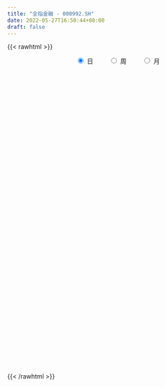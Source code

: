 ```yaml
---
title: "全指金融 - 000992.SH"
date: 2022-05-27T16:50:44+08:00
draft: false
---
```

{{< rawhtml >}}
    <div style="text-align: center">
        <label style="padding: 1rem;"><input style="margin-right: .5rem" type="radio" name="period" value="D" checked onclick="period_change(this)">日</label>
        <label style="padding: 1rem;"><input style="margin-right: .5rem" type="radio" name="period" value="W" onclick="period_change(this)">周</label>
        <label style="padding: 1rem;"><input style="margin-right: .5rem" type="radio" name="period" value="M" onclick="period_change(this)">月</label>
    </div>
    <div id="chart" style="height: 700px;"></div> 
    <script type="text/javascript">
        const D_v = [56122667.0,56066726.0,67577091.0,54821613.0,59813388.0,106749299.0,104940212.0,79565578.0,93501529.0,76673289.0,73198035.0,72217263.0,68321047.0,80487655.0,64499003.0,66175551.0,56168662.0,62015270.0,75255567.0,59720550.0,53201418.0,50820964.0,54890692.0,52330616.0,49372163.0,51143091.0,49441966.0,75839133.0,58956167.0,50914522.0,46835049.0,65552239.0,58849103.0,45634684.0,49790053.0,43391714.0,57717369.0,48267816.0,70132745.0,52613525.0,57289692.0,59705239.0,53876402.0,50860052.0,40056411.0,51063717.0,58727580.0,75254325.0,83822526.0,75535933.0,64506283.0,56645403.0,53051042.0,74996818.0,64228036.0,47094418.0,51283791.0,43566151.0,69921681.0,63662436.0,75775196.0,46508662.0,42257506.0,58260875.0,80252784.0,115699912.0,101337972.0,83028637.0,72407917.0,82574972.0,66292946.0,67098747.0,58079329.0,76035039.0,87160876.0,133043955.0,106395241.0,130061237.0,112408712.0,115803587.0,111047788.0,90078366.0,125610183.0,91039388.0,97627445.0,77361840.0,86459876.0,68474899.0,70880739.0,77016552.0,63442179.0,72488547.0,66073729.0,66587107.0,54054885.0,59562809.0,60554164.0,65522543.0,44518051.0,38526588.0,48635953.0,46128463.0,46593363.0,42230815.0,61444761.0,57476659.0,60307934.0,50083695.0,52705064.0,47141213.0,61381572.0,65434182.0,69286750.0,43167333.0,39626146.0,42126541.0,42775999.0,41108612.0,50232105.0,83611351.0,58705853.0,46565398.0,44468685.0,36150533.0,38673299.0,56889916.0,54216195.0,53918847.0,46226259.0,37963661.0,38850564.0,43845926.0,43504317.0,46841834.0,52415078.0,49667720.0,86848380.0,79031138.0,66661221.0,105481540.0,88508132.0,87422792.0,64087719.0,57797117.0,53062307.0,64928554.0,65510128.0,92327200.0,81911532.0,61534066.0,52907914.0,48267664.0,54139193.0,46328755.0,57480273.0,53823219.0,66443469.0,87898773.0,71170571.0,87666079.0,73788915.0,80334560.0,64655396.0,71580489.0,80276745.0,54299522.0,70755261.0,64345178.0,101758167.0,65686551.0,57044189.0,64002406.0,53372884.0,60235367.0,61306709.0,67046141.0,83728901.0,71550920.0,59314990.0,78884867.0,80346052.0,56924565.0,44584602.0,47614081.0,53597256.0,53414644.0,52927540.0,55025135.0,76105467.0,55313114.0,54345467.0,56589417.0,46868317.0,56858609.0,54833329.0,62206607.0,67425068.0,88919873.0,58715575.0,71475050.0,62230054.0,98410218.0,102725708.0,97027270.0,92167378.0,77053348.0,89917047.0,86997988.0,74390143.0,77454883.0,87962732.0,74829835.0,115461458.0,127802924.0,128115423.0,135436371.0,117273252.0,112802250.0,100036408.0,110514849.0,92845878.0,88619780.0,95620660.0,92802740.0,77229663.0,78586103.0,83906311.0,79409074.0,107549326.0,100730870.0,101428247.0,90026109.0,113491208.0,97695626.0,75508457.0,57437436.0,79237148.0,89906862.0,65272981.0,74260689.0,77051391.0,66626806.0,61781418.0,66469145.0,81717243.0,66574401.0,76088355.0,51058252.0,67194293.0,58495037.0]
const D_histogram = [0.0,-4.1495840456,-2.849047511,-7.3846411946,-7.5100726311,7.0958427441,18.0229079241,22.8091411707,26.4735298873,25.3825943507,18.8419894201,11.5890882857,4.3514764546,2.0993154588,-1.233044814,-3.0991091782,-6.6973354469,-9.7575933602,-15.8297267765,-26.1574867865,-30.859497614,-33.6426590472,-35.4846353966,-37.6695843058,-34.1126192426,-29.273179957,-23.2352930642,-11.2956247778,-8.8680715058,-11.1693690206,-9.1155457479,-5.1403261743,-12.2275935323,-15.913726676,-13.4411017617,-11.8270505348,-16.2226036194,-19.5694594074,-19.0869925764,-17.6969820972,-21.1920659897,-13.9637008947,-9.1579815542,-6.28880454,-6.9018278827,-6.4104759168,-0.9265865366,2.4312632306,-7.7568250113,-23.4912008839,-30.3485927164,-31.5368955099,-34.1347469178,-25.6232406951,-17.8807511199,-12.8608600338,-8.9424855734,-4.1789008544,9.3621317812,23.7205936925,34.946993685,38.5788609796,39.8095250819,41.0468761873,37.7422488866,49.5326472663,47.156125651,41.7404155976,37.0147734535,35.4507907303,28.632036845,17.5770719807,11.2033540695,0.3426204773,-0.9988804314,9.3513902595,19.8538158762,25.1971335716,29.9190356114,37.8985529496,40.5439737758,38.2566228786,40.1245755116,39.776147483,26.3403316829,13.6979221381,-0.8548942042,-8.7811391486,-17.5980901734,-19.9584044081,-24.0720689582,-29.4713216181,-25.040437292,-21.9360838628,-21.2555828364,-13.4075316139,-3.7671479529,-0.9317873248,0.2236169702,-2.3040964724,-2.8944621593,-5.8949440723,-4.6812756357,-5.6763414493,0.7694053555,5.9375550965,8.9323464518,7.4172900495,0.6340765505,-6.700199211,-13.1047627912,-14.1124439212,-22.1034527237,-25.0787506539,-26.470048828,-27.3412425242,-25.0401070374,-21.672796927,-18.0718132304,-2.5765010453,5.5261297841,10.5879263988,10.4460127968,8.7302810534,3.978526883,7.123567816,6.9601587072,7.6201025085,8.2886271424,6.8783621132,2.6006540666,-2.3931351167,-5.9207983199,-3.960510534,-0.2428100678,4.5615552107,10.3179744307,16.6605233769,21.6284501591,29.2767638104,30.0054868319,27.829147883,21.1179289479,16.1613049083,14.7238071233,10.213814209,4.7057874763,5.243512373,1.7204202054,-1.1716492682,-5.2298769458,-7.929523182,-7.3072701976,-10.6478814019,-9.9157726354,-8.0870601926,-5.7817522284,-1.3539393356,-2.6842951079,1.5972394786,5.4298079426,9.0747019534,10.105289551,8.0331401276,-2.5116966671,-7.7928882975,-5.9400912874,-2.8233110611,5.7314897929,8.4731318164,8.6080201608,-0.7804786489,-4.1225289482,-10.8249908119,-18.9120561319,-14.3266760777,-5.6855799829,-0.5211464957,5.5090952176,12.1640357516,3.9840336249,-4.4004995932,-6.8406172821,-9.1878009661,-5.5929651012,-4.0396455528,-6.8202712832,-8.9320539107,-17.1783493414,-22.3087169694,-25.1027050689,-22.0493441047,-20.2461724637,-15.5581899718,-15.9217475901,-21.9768688722,-32.4879212065,-44.3615538587,-47.6131459014,-43.5042015783,-45.2056832774,-59.0842676403,-49.9792857914,-36.5141320644,-16.7819732939,-7.2462537063,5.3627511871,13.9964471241,18.8669206868,20.1047725616,22.682057075,22.2613609039,31.2820139359,37.7516132861,47.1059128967,55.3629018921,51.8315411031,51.938495451,41.0821591258,35.2539468833,28.0334790451,25.4486346655,24.9424164675,13.4399297841,3.9302586686,-8.4552951633,-17.1100654367,-17.7316868547,-31.398111658,-43.5452198774,-47.8856902176,-45.7501529799,-35.5387719121,-28.8716806207,-31.2427402297,-31.7638588391,-26.9882103561,-22.2849802306,-19.3207002156,-11.3926882816,-6.7753437172,-0.3584639003,3.2140244011,5.6741823958,12.3488164003,14.9933081924,11.3596741089,10.4879793851,11.7558901841,13.2349309666]
const D_fast = [0.0,-5.186980057,-4.5987054001,-10.9804593823,-12.9834089766,3.3964670846,18.8292592456,29.3177777848,39.6005489733,44.8552620244,43.0251544488,38.6695253859,32.5197826683,30.7924505373,27.151829061,24.5109874022,19.2384272718,13.7387710184,3.709205908,-13.1579257986,-25.5748110296,-36.7686372246,-47.4817724232,-59.0841174088,-64.0553071563,-66.5341628599,-66.3050992332,-57.1893371413,-56.9788017457,-62.0724415156,-62.2975046799,-59.6073666498,-69.751532391,-77.4160972037,-78.3037477298,-79.6464591365,-88.097663126,-96.3368837659,-100.626165079,-103.660400124,-112.453500514,-108.7160606427,-106.1998366907,-104.9028608115,-107.2413411249,-108.3526081382,-103.1003653921,-99.1346998173,-111.2619943121,-132.8691704056,-147.3137104172,-156.3862370882,-167.5177752255,-165.4120791766,-162.1397773813,-160.3351013038,-158.6523482367,-154.9334887313,-139.0519231503,-118.763312816,-98.8001644023,-85.5235818627,-74.34053649,-62.8414663377,-56.7105314168,-32.5369712205,-23.1244614231,-18.105067577,-13.5770163577,-6.2783013984,-5.9390460724,-12.5997429415,-16.1726223354,-26.9477008082,-28.5389218248,-15.850803569,-0.3849239833,11.2576771051,23.4593380477,40.9134936234,53.6949078934,60.971712716,72.8708092269,82.466418069,75.6156851896,66.3977561793,51.631216286,41.5096865544,28.2932129862,20.9432976496,10.8116158598,-1.9554672046,-3.7846922014,-6.164359738,-10.7977544206,-6.3015861016,2.3970105711,4.999424368,6.2107329055,3.1069953449,1.7930141182,-2.6812038129,-2.6378542853,-5.0520054612,1.5860926826,8.2386311977,13.466509166,13.805775276,7.1810809146,-1.8282446497,-11.5089989276,-16.044791038,-29.5616630214,-38.806648615,-46.8154589962,-54.5219633234,-58.480854596,-60.5317437173,-61.4487133283,-46.5975264045,-37.1133631291,-29.4045849147,-26.9349953175,-26.4681567975,-30.2252792471,-25.2993463601,-23.7227157921,-21.1577463638,-18.4170649442,-18.1077394452,-21.7352839751,-27.3273569375,-32.3352197208,-31.3650595684,-27.7080616191,-21.7633075379,-13.4273947103,-2.9197149199,7.4553244022,22.4228290061,30.6529237355,35.4338717573,34.0021350592,33.0858372467,35.3292912426,33.3727518805,29.0411720169,30.8897750068,27.7967878906,24.6118060999,19.2461091858,14.5640821542,13.3595175892,7.3569360344,5.610101642,5.4170490367,6.2769189438,10.3662470027,8.3648174534,13.0456619096,18.2356823593,24.1492518584,27.7061618437,27.6422974522,16.4695364907,9.240122786,9.6078969742,12.0188494353,22.0065227375,26.8664477151,29.1533410997,19.5697226278,15.1970400914,5.7883305248,-7.0267488283,-6.0230377934,1.1966633056,6.2308101688,13.6383256866,23.3342751584,16.150281438,6.6656233216,2.5153513122,-2.1287826133,0.0678119763,0.6112201365,-3.8744734147,-8.21926952,-20.7601522859,-31.4676991563,-40.537363523,-42.996338585,-46.25471006,-45.4562750611,-49.8002695769,-61.349608077,-79.9826407129,-102.9466618299,-118.1015403479,-124.8686464193,-137.8715489377,-166.5212002107,-169.9110398096,-165.5744190987,-150.0377536517,-142.3135974907,-128.3639048005,-116.2310970825,-106.6438933481,-100.3798483329,-92.1320495508,-86.9874054959,-70.1462489799,-54.2387463081,-33.1079684734,-11.010254005,-1.5837295182,11.5078486924,10.9220521487,13.907326627,13.6952285501,17.4725428369,23.2019287558,15.0594245183,6.53231807,-7.9670595527,-20.8993461853,-25.953889317,-47.4698420347,-70.5032552235,-86.8151481181,-96.1171491254,-94.7904610356,-95.3412898994,-105.5230345658,-113.985117885,-115.956521991,-116.8245369232,-118.6904319621,-113.6105920985,-110.6870834634,-104.3598196216,-99.9838252199,-96.1051216263,-86.3432835216,-79.9504646815,-80.7441802378,-78.9938801153,-74.7869967702,-69.9992232461]
const D_slow = [0.0,-1.0373960114,-1.7496578891,-3.5958181878,-5.4733363455,-3.6993756595,0.8063513215,6.5086366142,13.127019086,19.4726676737,24.1831650287,27.0804371001,28.1683062138,28.6931350785,28.384873875,27.6100965804,25.9357627187,23.4963643787,19.5389326845,12.9995609879,5.2846865844,-3.1259781774,-11.9971370266,-21.414533103,-29.9426879137,-37.2609829029,-43.069806169,-45.8937123634,-48.1107302399,-50.903072495,-53.181958932,-54.4670404756,-57.5239388586,-61.5023705277,-64.8626459681,-67.8194086018,-71.8750595066,-76.7674243585,-81.5391725026,-85.9634180269,-91.2614345243,-94.752359748,-97.0418551365,-98.6140562715,-100.3395132422,-101.9421322214,-102.1737788555,-101.5659630479,-103.5051693007,-109.3779695217,-116.9651177008,-124.8493415783,-133.3830283077,-139.7888384815,-144.2590262615,-147.4742412699,-149.7098626633,-150.7545878769,-148.4140549316,-142.4839065084,-133.7471580872,-124.1024428423,-114.1500615718,-103.888342525,-94.4527803034,-82.0696184868,-70.280587074,-59.8454831746,-50.5917898113,-41.7290921287,-34.5710829174,-30.1768149222,-27.3759764049,-27.2903212855,-27.5400413934,-25.2021938285,-20.2387398595,-13.9394564666,-6.4596975637,3.0149406737,13.1509341177,22.7150898373,32.7462337152,42.690270586,49.2753535067,52.6998340412,52.4861104902,50.290825703,45.8913031597,40.9017020576,34.8836848181,27.5158544135,21.2557450905,15.7717241248,10.4578284158,7.1059455123,6.164158524,5.9312116928,5.9871159354,5.4110918173,4.6874762775,3.2137402594,2.0434213505,0.6243359881,0.816687327,2.3010761011,4.5341627141,6.3884852265,6.5470043641,4.8719545613,1.5957638635,-1.9323471168,-7.4582102977,-13.7278979612,-20.3454101682,-27.1807207992,-33.4407475586,-38.8589467903,-43.3769000979,-44.0210253592,-42.6394929132,-39.9925113135,-37.3810081143,-35.1984378509,-34.2038061302,-32.4229141762,-30.6828744994,-28.7778488722,-26.7056920866,-24.9861015583,-24.3359380417,-24.9342218208,-26.4144214008,-27.4045490343,-27.4652515513,-26.3248627486,-23.745369141,-19.5802382967,-14.173125757,-6.8539348044,0.6474369036,7.6047238744,12.8842061113,16.9245323384,20.6054841192,23.1589376715,24.3353845406,25.6462626338,26.0763676852,25.7834553681,24.4759861317,22.4936053362,20.6667877868,18.0048174363,15.5258742774,13.5041092293,12.0586711722,11.7201863383,11.0491125613,11.448422431,12.8058744166,15.074549905,17.6008722927,19.6091573246,18.9812331579,17.0330110835,15.5479882616,14.8421604964,16.2750329446,18.3933158987,20.5453209389,20.3502012767,19.3195690396,16.6133213366,11.8853073037,8.3036382842,6.8822432885,6.7519566646,8.129230469,11.1702394069,12.1662478131,11.0661229148,9.3559685943,7.0590183527,5.6607770775,4.6508656893,2.9457978685,0.7127843908,-3.5818029446,-9.1589821869,-15.4346584541,-20.9469944803,-26.0085375962,-29.8980850892,-33.8785219867,-39.3727392048,-47.4947195064,-58.5851079711,-70.4883944465,-81.364444841,-92.6658656604,-107.4369325704,-119.9317540183,-129.0602870344,-133.2557803578,-135.0673437844,-133.7266559876,-130.2275442066,-125.5108140349,-120.4846208945,-114.8141066258,-109.2487663998,-101.4282629158,-91.9903595943,-80.2138813701,-66.3731558971,-53.4152706213,-40.4306467586,-30.1601069771,-21.3466202563,-14.338250495,-7.9760918286,-1.7404877117,1.6194947343,2.6020594014,0.4882356106,-3.7892807486,-8.2222024623,-16.0717303768,-26.9580353461,-38.9294579005,-50.3669961455,-59.2516891235,-66.4696092787,-74.2802943361,-82.2212590459,-88.9683116349,-94.5395566926,-99.3697317465,-102.2179038169,-103.9117397462,-104.0013557213,-103.197849621,-101.779304022,-98.692099922,-94.9437728739,-92.1038543467,-89.4818595004,-86.5428869544,-83.2341542127]
const D_data = [['2021-05-18', 6141.6853, 6154.566, 6129.2249, 6180.8056],['2021-05-19', 6143.9047, 6089.5435, 6075.2717, 6143.9047],['2021-05-20', 6084.6649, 6147.1205, 6058.8297, 6171.2867],['2021-05-21', 6155.6955, 6060.686, 6058.7658, 6159.6109],['2021-05-24', 6071.046, 6096.6869, 6071.046, 6124.1903],['2021-05-25', 6100.1622, 6319.8374, 6094.3682, 6330.6747],['2021-05-26', 6341.1858, 6352.9099, 6326.8199, 6405.366],['2021-05-27', 6332.0739, 6335.5088, 6285.1359, 6384.8194],['2021-05-28', 6333.4548, 6365.5867, 6315.5817, 6408.66],['2021-05-31', 6353.4742, 6336.124, 6284.2985, 6353.4742],['2021-06-01', 6307.6993, 6267.9814, 6232.2337, 6307.6993],['2021-06-02', 6266.9483, 6237.5012, 6213.7702, 6272.9744],['2021-06-03', 6236.8566, 6208.7125, 6208.7125, 6299.5085],['2021-06-04', 6190.7874, 6252.1041, 6187.8364, 6325.5961],['2021-06-07', 6241.6985, 6227.8301, 6201.296, 6252.162],['2021-06-08', 6221.0892, 6234.3602, 6202.3565, 6287.2029],['2021-06-09', 6229.0219, 6197.7033, 6185.9913, 6246.6571],['2021-06-10', 6194.758, 6183.2936, 6177.429, 6253.6542],['2021-06-11', 6188.7515, 6113.543, 6086.5042, 6194.27],['2021-06-15', 6092.454, 6001.136, 5987.9189, 6092.9273],['2021-06-16', 5994.888, 6009.2611, 5990.995, 6044.176],['2021-06-17', 5997.9649, 5987.2365, 5977.2697, 6035.2057],['2021-06-18', 5974.4309, 5957.6264, 5930.3826, 5996.0934],['2021-06-21', 5943.2062, 5910.6179, 5893.7298, 5957.2078],['2021-06-22', 5930.3802, 5953.8115, 5922.7917, 5972.2235],['2021-06-23', 5950.9928, 5962.4107, 5931.3523, 5986.5814],['2021-06-24', 5958.6328, 5980.1232, 5941.2213, 5999.1014],['2021-06-25', 5986.6437, 6082.6739, 5985.1853, 6102.9002],['2021-06-28', 6082.2064, 5987.6134, 5968.0877, 6082.2064],['2021-06-29', 5961.1439, 5913.5534, 5909.8381, 5979.5071],['2021-06-30', 5918.1747, 5951.8914, 5918.1747, 5966.2006],['2021-07-01', 5991.0406, 5978.925, 5943.5293, 6011.1032],['2021-07-02', 5932.9684, 5816.8243, 5808.2477, 5933.0264],['2021-07-05', 5807.7268, 5810.4092, 5758.2302, 5811.863],['2021-07-06', 5806.8884, 5863.4994, 5788.8801, 5865.238],['2021-07-07', 5840.159, 5844.1993, 5824.0293, 5880.1854],['2021-07-08', 5870.0785, 5740.0667, 5724.0367, 5870.0785],['2021-07-09', 5713.2149, 5707.1997, 5683.8622, 5753.9437],['2021-07-12', 5762.2163, 5720.589, 5706.0662, 5777.3749],['2021-07-13', 5698.2016, 5710.3044, 5664.0413, 5734.812],['2021-07-14', 5702.8458, 5615.0685, 5606.6554, 5702.8458],['2021-07-15', 5613.4795, 5732.216, 5604.0228, 5743.1263],['2021-07-16', 5723.3201, 5711.5208, 5693.6976, 5756.0839],['2021-07-19', 5698.2378, 5687.895, 5614.4517, 5699.2442],['2021-07-20', 5649.2963, 5630.8562, 5611.0888, 5681.7041],['2021-07-21', 5625.2407, 5624.5727, 5604.2995, 5675.1361],['2021-07-22', 5619.5939, 5685.8486, 5603.8735, 5705.6668],['2021-07-23', 5682.2075, 5669.2479, 5630.3285, 5738.4403],['2021-07-26', 5641.7987, 5464.113, 5458.5926, 5641.7987],['2021-07-27', 5469.0555, 5296.4644, 5284.4843, 5477.246],['2021-07-28', 5293.9887, 5308.6238, 5293.9887, 5340.409],['2021-07-29', 5357.7462, 5315.7144, 5298.1528, 5360.2608],['2021-07-30', 5290.4901, 5242.9369, 5218.0787, 5290.4901],['2021-08-02', 5229.2243, 5354.7298, 5166.0132, 5409.8768],['2021-08-03', 5331.6342, 5351.4392, 5306.9127, 5395.6382],['2021-08-04', 5348.3181, 5318.7606, 5299.701, 5348.3181],['2021-08-05', 5306.7276, 5299.2256, 5291.6556, 5378.0277],['2021-08-06', 5277.7295, 5306.6525, 5265.9096, 5315.5013],['2021-08-09', 5293.1525, 5447.0814, 5291.0885, 5490.8728],['2021-08-10', 5435.7647, 5525.5694, 5401.0563, 5529.8184],['2021-08-11', 5535.4709, 5559.5924, 5534.6806, 5623.6495],['2021-08-12', 5546.0905, 5515.8429, 5509.6939, 5573.2404],['2021-08-13', 5504.852, 5513.4177, 5478.9048, 5547.0516],['2021-08-16', 5521.3417, 5537.1132, 5498.0657, 5581.8036],['2021-08-17', 5523.026, 5492.0542, 5487.0917, 5633.8082],['2021-08-18', 5490.4972, 5726.771, 5486.3852, 5745.8256],['2021-08-19', 5710.3318, 5602.6965, 5598.7243, 5727.783],['2021-08-20', 5586.6248, 5569.8704, 5517.8482, 5628.7086],['2021-08-23', 5587.6736, 5574.7487, 5561.7275, 5628.3028],['2021-08-24', 5573.0923, 5619.8318, 5542.2272, 5642.4961],['2021-08-25', 5599.7234, 5551.5039, 5536.7942, 5608.2428],['2021-08-26', 5546.2, 5463.8269, 5462.3247, 5546.3553],['2021-08-27', 5468.9541, 5482.6559, 5460.1069, 5527.3934],['2021-08-30', 5481.3757, 5380.363, 5358.5508, 5482.3484],['2021-08-31', 5365.9209, 5462.3929, 5341.4249, 5471.7674],['2021-09-01', 5445.6984, 5632.9986, 5441.2049, 5686.2307],['2021-09-02', 5621.4797, 5699.9946, 5612.6812, 5703.7602],['2021-09-03', 5788.1054, 5693.9909, 5651.5536, 5794.1144],['2021-09-06', 5673.7137, 5734.2087, 5672.6431, 5780.6699],['2021-09-07', 5727.9264, 5836.5226, 5676.3034, 5853.1697],['2021-09-08', 5821.3037, 5831.1668, 5813.7907, 5917.378],['2021-09-09', 5785.6725, 5804.5257, 5757.341, 5812.3421],['2021-09-10', 5809.5279, 5890.931, 5809.5279, 5992.9319],['2021-09-13', 5873.3304, 5904.7628, 5864.9903, 5943.1252],['2021-09-14', 5914.0102, 5736.4223, 5726.9092, 5928.4186],['2021-09-15', 5726.591, 5698.9552, 5665.1082, 5748.7533],['2021-09-16', 5697.1137, 5613.8647, 5607.257, 5720.774],['2021-09-17', 5614.6991, 5639.3885, 5600.5993, 5660.7366],['2021-09-22', 5510.5126, 5579.0484, 5500.0938, 5600.63],['2021-09-23', 5611.8934, 5620.7585, 5587.5451, 5698.6243],['2021-09-24', 5614.2247, 5568.9292, 5563.2334, 5648.2369],['2021-09-27', 5553.8844, 5509.9368, 5491.3072, 5587.6177],['2021-09-28', 5527.6056, 5612.1178, 5527.6056, 5642.32],['2021-09-29', 5577.8643, 5599.7119, 5546.8161, 5628.8582],['2021-09-30', 5607.1791, 5564.1201, 5537.5756, 5607.1791],['2021-10-08', 5616.0754, 5664.4468, 5607.975, 5673.5335],['2021-10-11', 5684.4016, 5728.4309, 5684.0076, 5796.3448],['2021-10-12', 5699.7742, 5675.9638, 5632.0646, 5732.7311],['2021-10-13', 5665.6937, 5666.3032, 5615.4223, 5689.7939],['2021-10-14', 5662.5306, 5616.3861, 5612.839, 5677.375],['2021-10-15', 5605.3872, 5630.8414, 5596.2971, 5654.0211],['2021-10-18', 5633.264, 5587.9152, 5566.5058, 5641.4444],['2021-10-19', 5583.874, 5632.0188, 5582.2766, 5658.8193],['2021-10-20', 5650.2141, 5600.9531, 5594.5646, 5663.5587],['2021-10-21', 5624.477, 5707.1551, 5621.9497, 5730.7581],['2021-10-22', 5728.0096, 5725.5804, 5697.9396, 5767.28],['2021-10-25', 5683.7475, 5726.9551, 5657.134, 5733.7437],['2021-10-26', 5714.0438, 5681.7866, 5679.0575, 5750.8276],['2021-10-27', 5667.8701, 5597.3815, 5582.8303, 5667.8701],['2021-10-28', 5573.0435, 5550.533, 5538.4258, 5594.8081],['2021-10-29', 5545.259, 5517.4011, 5486.5921, 5557.7245],['2021-11-01', 5500.8927, 5553.9764, 5482.5712, 5586.1525],['2021-11-02', 5552.5678, 5426.7886, 5389.6494, 5574.022],['2021-11-03', 5428.8152, 5439.428, 5421.3592, 5463.1767],['2021-11-04', 5451.6677, 5424.287, 5416.6439, 5457.0455],['2021-11-05', 5410.6994, 5399.6505, 5395.3449, 5428.0654],['2021-11-08', 5396.6327, 5417.923, 5376.2374, 5443.7687],['2021-11-09', 5427.1008, 5422.7412, 5391.7482, 5438.3019],['2021-11-10', 5413.5234, 5422.7416, 5358.1404, 5425.8266],['2021-11-11', 5418.4181, 5609.1394, 5416.9661, 5609.1394],['2021-11-12', 5602.077, 5575.5135, 5550.851, 5610.0359],['2021-11-15', 5584.0505, 5573.6986, 5550.156, 5601.7459],['2021-11-16', 5566.0675, 5524.7448, 5513.7333, 5594.0629],['2021-11-17', 5513.3996, 5502.4942, 5492.7622, 5537.8755],['2021-11-18', 5493.4896, 5447.0298, 5445.8767, 5495.1025],['2021-11-19', 5441.7217, 5541.3623, 5438.5141, 5549.4439],['2021-11-22', 5528.6197, 5509.1326, 5500.253, 5535.0592],['2021-11-23', 5507.6752, 5522.4126, 5499.8885, 5560.2448],['2021-11-24', 5515.5502, 5528.5548, 5499.8482, 5545.9779],['2021-11-25', 5523.4148, 5502.884, 5497.1631, 5525.8681],['2021-11-26', 5490.8474, 5451.7853, 5449.7407, 5491.6403],['2021-11-29', 5407.7818, 5414.2073, 5389.3468, 5430.7496],['2021-11-30', 5415.8769, 5402.4484, 5383.7615, 5446.2524],['2021-12-01', 5396.7827, 5459.1751, 5396.7827, 5466.9111],['2021-12-02', 5447.0162, 5491.0091, 5421.19, 5509.3966],['2021-12-03', 5496.8789, 5525.6556, 5453.5107, 5525.6556],['2021-12-06', 5559.6681, 5568.6572, 5559.6681, 5651.8432],['2021-12-07', 5629.4525, 5616.5897, 5563.1011, 5639.5362],['2021-12-08', 5625.8528, 5643.0307, 5577.2809, 5645.8265],['2021-12-09', 5641.0105, 5729.8264, 5629.8029, 5794.8744],['2021-12-10', 5687.1569, 5689.1975, 5664.9788, 5718.9968],['2021-12-13', 5728.2362, 5672.6778, 5667.5889, 5790.8854],['2021-12-14', 5649.9417, 5612.8362, 5602.8128, 5659.6328],['2021-12-15', 5605.5178, 5620.2689, 5603.028, 5651.1945],['2021-12-16', 5625.6858, 5662.1181, 5606.4544, 5662.2758],['2021-12-17', 5657.5702, 5620.6046, 5619.0674, 5673.0265],['2021-12-20', 5605.8141, 5590.2887, 5582.9171, 5648.854],['2021-12-21', 5588.4306, 5660.1533, 5588.4306, 5675.5485],['2021-12-22', 5664.4216, 5607.6374, 5604.56, 5665.6193],['2021-12-23', 5612.3088, 5602.0599, 5570.9083, 5627.8129],['2021-12-24', 5601.7649, 5569.5941, 5565.4869, 5601.7649],['2021-12-27', 5580.8511, 5566.3498, 5553.3935, 5597.4073],['2021-12-28', 5573.5648, 5599.3145, 5569.3656, 5603.893],['2021-12-29', 5602.969, 5537.8069, 5537.8069, 5602.969],['2021-12-30', 5538.7999, 5575.914, 5538.4988, 5600.015],['2021-12-31', 5580.6233, 5591.4518, 5576.1517, 5604.4002],['2022-01-04', 5589.8371, 5604.9008, 5549.0755, 5610.2222],['2022-01-05', 5604.4076, 5648.615, 5600.3916, 5693.2062],['2022-01-06', 5631.1541, 5584.8435, 5581.9493, 5645.7361],['2022-01-07', 5599.4019, 5664.3731, 5599.4019, 5687.5517],['2022-01-10', 5670.7623, 5685.3248, 5644.3128, 5715.6161],['2022-01-11', 5689.6104, 5711.0873, 5670.3781, 5767.1514],['2022-01-12', 5711.6498, 5701.0459, 5650.6769, 5720.3072],['2022-01-13', 5706.5973, 5669.2694, 5668.7408, 5758.0154],['2022-01-14', 5650.4079, 5533.787, 5530.8905, 5650.4079],['2022-01-17', 5532.7685, 5555.2464, 5532.7685, 5571.5973],['2022-01-18', 5559.8597, 5632.1799, 5552.4582, 5647.6448],['2022-01-19', 5640.694, 5660.1634, 5638.4871, 5685.0514],['2022-01-20', 5668.112, 5763.404, 5667.4626, 5792.6232],['2022-01-21', 5750.4406, 5729.3772, 5713.5813, 5763.1571],['2022-01-24', 5718.9682, 5714.1517, 5672.1671, 5747.6501],['2022-01-25', 5686.867, 5575.7184, 5575.4381, 5690.1077],['2022-01-26', 5598.4494, 5617.8242, 5561.1702, 5627.2686],['2022-01-27', 5601.7413, 5544.9963, 5543.2482, 5613.6705],['2022-01-28', 5573.2801, 5477.584, 5476.7478, 5584.8492],['2022-02-07', 5550.5782, 5615.0248, 5533.5363, 5622.0586],['2022-02-08', 5607.9132, 5694.8106, 5604.3952, 5695.4285],['2022-02-09', 5697.8884, 5687.1804, 5677.1504, 5740.8966],['2022-02-10', 5687.2585, 5731.4865, 5652.0688, 5732.9322],['2022-02-11', 5732.1634, 5782.2281, 5732.1634, 5837.0615],['2022-02-14', 5752.3331, 5600.277, 5582.6468, 5752.3331],['2022-02-15', 5581.1022, 5554.2443, 5523.5482, 5605.4373],['2022-02-16', 5576.7117, 5596.3228, 5573.1415, 5621.1036],['2022-02-17', 5597.8591, 5579.2262, 5574.5167, 5626.6932],['2022-02-18', 5560.7246, 5652.07, 5560.5993, 5652.07],['2022-02-21', 5638.8784, 5637.318, 5585.5982, 5643.2374],['2022-02-22', 5596.0267, 5575.8369, 5554.836, 5611.9937],['2022-02-23', 5582.6636, 5564.8742, 5538.6864, 5586.5027],['2022-02-24', 5534.987, 5449.1632, 5419.3033, 5544.6827],['2022-02-25', 5472.8949, 5435.1401, 5418.4359, 5492.4389],['2022-02-28', 5425.3775, 5422.1134, 5372.005, 5434.6618],['2022-03-01', 5431.1822, 5474.5744, 5414.6118, 5480.9381],['2022-03-02', 5441.9004, 5451.7367, 5439.8583, 5482.1454],['2022-03-03', 5463.056, 5487.1397, 5463.056, 5503.172],['2022-03-04', 5458.0852, 5418.3491, 5399.6813, 5458.1824],['2022-03-07', 5385.6529, 5309.1198, 5292.8746, 5388.0447],['2022-03-08', 5297.8369, 5180.2082, 5173.2294, 5313.509],['2022-03-09', 5196.6755, 5063.9147, 4921.1721, 5207.2263],['2022-03-10', 5155.7334, 5084.7703, 5084.7703, 5161.0263],['2022-03-11', 5033.3185, 5131.9107, 4970.515, 5152.7856],['2022-03-14', 5056.2139, 5017.5343, 5017.5343, 5134.4049],['2022-03-15', 4977.1135, 4766.4016, 4765.7897, 4977.1135],['2022-03-16', 4819.1527, 4981.4993, 4742.9512, 5009.6425],['2022-03-17', 5075.3185, 5044.882, 5017.4472, 5113.2206],['2022-03-18', 5026.5416, 5173.3999, 5015.0132, 5178.9995],['2022-03-21', 5152.4023, 5096.2015, 5070.6908, 5152.4023],['2022-03-22', 5076.5852, 5174.8781, 5073.4012, 5207.1676],['2022-03-23', 5171.0895, 5171.6279, 5122.9396, 5196.8036],['2022-03-24', 5138.1103, 5156.0444, 5128.1495, 5186.6347],['2022-03-25', 5150.567, 5125.1738, 5120.2811, 5202.5711],['2022-03-28', 5080.8232, 5152.704, 5056.5474, 5180.0457],['2022-03-29', 5151.6708, 5123.0289, 5111.9897, 5163.3913],['2022-03-30', 5149.1869, 5271.1903, 5149.1869, 5276.4579],['2022-03-31', 5240.9149, 5295.1771, 5234.601, 5343.2621],['2022-04-01', 5265.4935, 5396.0837, 5260.861, 5398.309],['2022-04-06', 5377.1787, 5460.8302, 5377.1029, 5483.4785],['2022-04-07', 5432.6746, 5360.3944, 5360.0799, 5475.8633],['2022-04-08', 5361.0591, 5431.6985, 5327.4309, 5437.6368],['2022-04-11', 5395.8365, 5297.4211, 5284.4381, 5395.8365],['2022-04-12', 5294.4616, 5342.1573, 5252.2172, 5400.4153],['2022-04-13', 5315.3528, 5312.1656, 5293.0435, 5384.6217],['2022-04-14', 5351.1736, 5363.5565, 5333.1957, 5393.2481],['2022-04-15', 5337.2069, 5400.7759, 5332.4798, 5425.3867],['2022-04-18', 5332.6142, 5245.7476, 5232.2803, 5332.6142],['2022-04-19', 5221.8125, 5220.9766, 5184.9104, 5244.5956],['2022-04-20', 5214.645, 5123.8981, 5112.7301, 5224.6336],['2022-04-21', 5101.8128, 5103.0491, 5083.4183, 5182.7188],['2022-04-22', 5068.8717, 5163.7147, 5068.8717, 5190.6523],['2022-04-25', 5058.7308, 4939.932, 4937.2151, 5101.0868],['2022-04-26', 4945.0918, 4855.7277, 4843.7881, 4969.1638],['2022-04-27', 4810.2454, 4867.3956, 4807.2287, 4886.4296],['2022-04-28', 4844.4041, 4898.5923, 4833.785, 4919.4619],['2022-04-29', 4929.3812, 4992.8512, 4859.6309, 5021.5105],['2022-05-05', 4962.1979, 4959.3747, 4929.9642, 5000.6528],['2022-05-06', 4884.6411, 4823.529, 4815.7157, 4896.8207],['2022-05-09', 4806.0894, 4802.3753, 4776.8367, 4841.135],['2022-05-10', 4755.9776, 4844.4885, 4724.9346, 4861.2599],['2022-05-11', 4837.5646, 4836.4041, 4825.2217, 4890.8712],['2022-05-12', 4809.3465, 4804.8497, 4779.2, 4842.8396],['2022-05-13', 4828.2752, 4869.8991, 4828.2752, 4869.8991],['2022-05-16', 4900.6926, 4840.426, 4823.5586, 4901.7186],['2022-05-17', 4846.7482, 4875.2173, 4819.0448, 4889.364],['2022-05-18', 4886.522, 4853.0222, 4832.3748, 4886.9348],['2022-05-19', 4798.7862, 4844.3826, 4795.2106, 4851.9003],['2022-05-20', 4866.7136, 4914.9305, 4866.2752, 4920.4433],['2022-05-23', 4909.5956, 4886.8591, 4866.6109, 4909.5956],['2022-05-24', 4887.9166, 4802.7012, 4802.6849, 4903.4645],['2022-05-25', 4804.2208, 4820.903, 4795.9743, 4824.5036],['2022-05-26', 4824.4703, 4845.164, 4791.0945, 4869.1097],['2022-05-27', 4861.6701, 4853.1807, 4832.3445, 4883.896]]
const W_v = [264818960.0,338601212.0,267410101.0,302545078.0,218152017.0,177920836.0,203313173.0,334787405.0,226007188.0,228273248.0,244991799.0,162640880.0,181264142.0,162655760.0,171271338.0,199514156.0,209002420.0,242045785.0,307073057.0,205823950.0,198926823.0,151075586.0,147410194.0,175170332.0,236712284.0,309117103.0,503276590.0,502207525.0,378079347.0,462779824.0,140260276.0,91359620.0,235840503.0,227405819.0,215469293.0,226143348.0,232436874.0,119133697.0,189773256.0,189092286.0,170094731.0,97257576.0,157590430.0,132958710.0,139951315.0,151433797.0,147757939.0,134198409.0,161793135.0,165746461.0,170259051.0,150885662.0,140192365.0,199403567.0,150886516.0,137588710.0,129759864.0,128865204.0,149685032.0,130702168.0,116949543.0,172141227.0,147653036.0,181756081.0,168454436.0,324737844.0,315550787.0,224914333.0,293643616.0,272837594.0,185766906.0,182025092.0,157158620.0,168697333.0,162649450.0,130004764.0,227289157.0,182545421.0,169132137.0,177813425.0,229734401.0,393765079.0,707762281.0,771779414.0,509061220.0,470786704.0,395284581.0,489371415.0,443502718.0,416756621.0,359952631.0,130885757.0,332497966.0,230851054.0,199248149.0,212182893.0,151850335.0,231210109.0,312918976.0,246951075.0,246512812.0,204269414.0,198982528.0,182422725.0,190001089.0,198033641.0,157183646.0,230305368.0,199616354.0,297413358.0,235606167.0,207361947.0,188027137.0,29604221.0,163299285.0,251491472.0,186433328.0,206016270.0,242176912.0,167384770.0,166134962.0,153605652.0,150370373.0,212694072.0,405868416.0,305636305.0,329494448.0,307225617.0,235162143.0,224782677.0,355174782.0,292779303.0,464381905.0,506964304.0,508981428.0,429799570.0,366090821.0,260332861.0,196286239.0,184011480.0,201892424.0,179204063.0,185505789.0,155524487.0,180545152.0,181005948.0,169810930.0,256245240.0,238845355.0,270155897.0,218815526.0,612522884.0,1194785067.0,858661844.0,651626078.0,428195820.0,538840797.0,430589315.0,511543097.0,339205851.0,355964268.0,327972739.0,284809731.0,325962531.0,141187021.0,48844214.0,325607349.0,292441575.0,256127027.0,268430357.0,301879434.0,265996508.0,330307997.0,593603186.0,339983682.0,280346758.0,287313924.0,312587211.0,495636858.0,490976457.0,431737999.0,346391214.0,378091044.0,221919503.0,168241233.0,466298683.0,386045771.0,381145068.0,310787539.0,303454532.0,268548951.0,202267567.0,259718670.0,270035271.0,302147656.0,122187294.0,302842599.0,309973908.0,444570006.0,370897289.0,324114053.0,218633624.0,278126969.0,281107080.0,244801636.0,293617603.0,275962085.0,333561187.0,281169214.0,298125481.0,438580180.0,346453911.0,532696348.0,554948636.0,420963448.0,211339470.0,259204268.0,59562809.0,257757299.0,253874061.0,271619478.0,259640952.0,276433920.0,222747831.0,231175526.0,236274875.0,426530411.0,327298489.0,354190840.0,260039104.0,313178892.0,370636105.0,356844679.0,295961555.0,360525819.0,283066556.0,292785900.0,269495139.0,348742173.0,452560628.0,405813409.0,534172372.0,365511873.0,487637575.0,411933891.0,513225760.0,173204083.0,366115116.0,353646003.0,319410338.0]
const W_histogram = [0.0,1.8464556125,2.7696071994,2.9592716051,-10.6133097505,-11.2353317977,2.3785418787,14.0920952987,20.6402344864,23.7184715665,23.9618619139,17.3135091469,16.4819478285,13.8638894407,17.7458359748,13.865398343,16.8903962019,26.8992860563,36.0854845057,27.2527095414,20.461086545,5.3266064171,-0.6618399209,-6.6434299674,0.3356616528,13.6610112546,42.9879574212,64.4985838979,64.3866888759,12.024600998,-14.904174094,-21.4128269812,-37.0709347978,-37.3287706852,-44.2706686201,-60.4758325196,-70.36508152,-77.5592750087,-74.0464927914,-80.9299069937,-79.8430255419,-75.7356712534,-60.8663802068,-48.5828065512,-48.9819288958,-53.6727947327,-55.3006715129,-49.8899171181,-56.3655505543,-69.0704250934,-82.6868646783,-78.4919880523,-66.410692774,-48.4363412433,-47.0138184866,-32.4647834056,-32.4195653828,-16.0591066539,-0.9766437082,7.174242612,13.7927277926,37.4429235138,52.213978434,35.9602803926,28.0513839697,40.7031432252,56.8109998149,52.5652333063,59.6099608017,51.9894856942,48.0788059735,43.7091581821,36.6328686165,17.4283167227,2.5038091287,3.1522566299,6.168086244,14.7732644932,23.6857587775,36.0488029932,44.4208829038,72.4725883307,115.2296740511,125.6270308488,133.2774372397,138.6823011894,136.4517783736,147.2874775199,135.8769929207,131.8705343566,99.0978854159,72.7060708606,29.7877439861,-11.6390791018,-39.8715328419,-55.472608486,-66.56145547,-64.5147368297,-41.3078496315,-31.5654324106,-22.3323690526,-25.2553006816,-22.8877340616,-19.7817343469,-33.6101855908,-52.715620651,-61.1482322866,-54.299364397,-58.1884395903,-40.2749045928,-20.6456905021,-17.2165796205,-19.2383490878,-24.8788614593,-13.2614448338,-9.3896315437,-3.5090082054,0.7501802261,3.0350659488,-7.0557317074,-16.5903986545,-22.8500924201,-20.6132248774,-8.2872933322,8.9900863464,16.6221208803,32.1961177389,34.9463397687,29.8653888654,9.515169188,-24.405424118,-36.2355195954,-27.8839904154,-40.3344186141,-27.6341769825,-36.5001256125,-64.7472037644,-73.5521554602,-79.7018355435,-75.9434546106,-65.3650051361,-62.5949059382,-41.9341539805,-26.8388074522,-22.0512677747,-24.6555599575,-20.4372367135,-5.1098102342,0.8519893298,10.3039988517,20.188123976,64.3524232058,116.2881990705,113.3969322699,97.6470058026,88.4077024568,83.7024864795,82.8455100631,79.5221332518,73.6437119387,56.0497704894,34.4379994001,33.4389681047,16.1514631798,-0.3020130227,-7.808527483,-0.0097545607,3.9798888063,-14.0459625595,-15.84672927,-21.715472177,-11.8154722805,6.7672283467,20.0649123543,3.9834446471,-6.3322649039,-22.7110639649,-18.2079434198,-14.2710978319,-2.6327164353,0.6890689311,-10.2509878465,-10.2234291161,-7.5027817407,4.7662783287,-0.4793892807,-2.7763798927,-8.5482365143,-23.0561241646,-29.0055256446,-33.4372039188,-39.6667851314,-47.9328995748,-45.3937999024,-45.8672541006,-44.5442702675,-30.5231337261,-26.9117143631,-3.7055780884,3.8738440996,-0.347861754,-12.8517718584,-11.9315672386,-27.5645714844,-42.7205586795,-49.4139417648,-53.3131461995,-79.6435137635,-87.1991419377,-73.2632129106,-56.0129475287,-46.6304479786,-23.5121459108,6.1385315203,9.6941350198,8.2416729997,7.8972509468,14.9569037594,17.7058850496,25.759199278,17.3247499313,4.7296993355,8.9140719211,9.9731775745,5.4580304325,8.1041259916,20.8041981182,24.27843161,22.8546953549,23.0338289758,27.4144808044,21.1490718565,29.3069677983,17.4597015069,29.1653747235,27.2054089793,11.1832499336,-0.0660032428,-24.9421037346,-36.0707804012,-43.6426627757,-28.1223003918,-13.8936565854,-5.4351209495,-14.179483879,-28.9909959235,-46.6643970476,-51.3337696224,-47.576125468,-45.4396635122]
const W_fast = [0.0,2.3080695157,3.9236229024,4.8531052094,-11.3728035839,-14.8036585804,-0.5951494344,14.6414278103,26.3496256196,35.3574805913,41.5913364171,39.2713609369,42.5602865756,43.408200548,51.7266060758,51.3125180297,58.5601149391,75.2938263076,93.5013958834,91.4817983045,89.8054469444,76.0026184207,69.8487121024,62.2062645642,69.2692715976,86.0098740129,126.0838095348,163.719081986,179.703859183,130.3479215546,99.6931029392,87.8312433067,62.9054017905,53.3153732318,35.3058081419,3.9816861126,-23.4988332678,-50.0828455087,-65.0816864893,-92.1975774401,-111.0714523737,-125.8980158986,-126.2453199036,-126.1074478858,-138.7520524544,-156.8611169745,-172.3141616329,-179.3758865177,-199.9429075924,-229.9153884049,-264.2035441594,-279.6316645464,-284.1530424616,-278.2877762417,-288.6187081066,-282.1858688771,-290.2455422,-277.8998601345,-263.0615581159,-253.1171111427,-243.0504440139,-210.0395174143,-182.2149678856,-189.4785958289,-190.3746462593,-167.5471011976,-137.2364946541,-128.3409528362,-106.3937351403,-101.0168388242,-92.9078170515,-86.3501752974,-84.2682477089,-99.115720422,-113.4142757338,-111.9777640751,-107.4199129001,-95.1214185276,-80.2874845489,-58.9122395849,-39.4349389484,6.7349135612,78.2994177944,120.1035323043,161.0732980052,201.1487372522,233.0311590298,280.6887275561,303.2474911871,332.2086662121,324.2104886253,315.9951917853,280.5238009073,236.1872080439,197.9868710934,168.5176433277,140.7884324762,126.706466909,139.5863916994,141.4374508177,145.0874219125,135.8506651131,132.4962982177,130.6568643456,108.425866704,76.1415264811,52.4218567738,45.6958835642,27.2596984733,35.1045073226,49.5722987877,48.6972647643,41.865908025,30.0056802887,38.3077357058,39.8321411099,44.8355123968,49.2822458849,52.3258980948,40.4711675118,26.788900901,14.8166840304,11.9002453537,22.1543535659,41.6792548311,53.466819585,77.0898458784,88.5766528504,90.9620491635,72.990621783,32.9686724475,12.0796970712,13.4602286474,-9.0738042048,-3.2821068189,-21.2730868519,-65.706965945,-92.8999565058,-118.9750954749,-134.2025781947,-139.9653800042,-152.8440072908,-142.6667938283,-134.2811491631,-135.0064264292,-143.7746086014,-144.6655945358,-130.615620615,-124.4408237185,-112.4128144837,-97.4816583655,-37.2292533342,43.7785722981,69.236538565,77.8983635483,90.7609858168,106.9813914593,126.8357925587,143.3929490604,155.925455732,152.3439569051,139.3416856657,146.7023963965,133.4527572665,116.9237778084,107.4651314773,115.2614657594,120.2460813279,98.7087393223,92.9462902943,81.6486793431,88.5948111694,108.8693188833,127.1832309795,112.0976244341,100.198848657,78.1422836049,78.093418295,78.4624894249,89.4426917128,92.9367443119,79.4339405727,76.905642024,77.7505939642,91.2112236158,85.8457086862,82.8546231011,74.9457073509,54.6737886595,41.4730057683,28.6820265144,12.5357490189,-7.7135903181,-16.5229406214,-28.4632083447,-38.2762920784,-31.8859389687,-35.0024481964,-12.7227064438,-4.1748232309,-8.483494523,-24.200347592,-26.2630347818,-48.7871818988,-74.6233087637,-93.6701772901,-110.8976682748,-157.1389142796,-186.4943279383,-190.8742021388,-187.6271736391,-189.9022860836,-172.6620204936,-141.4767101824,-135.4975729279,-134.8896166981,-133.2597260143,-122.4608472619,-115.2853947093,-100.7922806614,-104.8955425252,-116.3081682871,-109.8952777213,-106.3428776743,-109.4935172081,-104.8213901511,-86.920268495,-77.3764271007,-73.0864895171,-67.1488986522,-55.9146266225,-56.8927676063,-41.408129715,-48.8904706296,-29.8934537321,-25.0520672314,-38.2784137938,-49.5441677809,-80.6557942064,-100.8021659733,-119.2847140416,-110.7949267557,-100.0396970957,-92.9399416972,-105.2291755964,-127.2884366217,-156.6279370077,-174.1307519881,-182.2671392008,-191.490593123]
const W_slow = [0.0,0.4616139031,1.154015703,1.8938336043,-0.7594938334,-3.5683267828,-2.9736913131,0.5493325116,5.7093911332,11.6390090248,17.6294745033,21.95785179,26.0783387471,29.5443111073,33.980770101,37.4471196867,41.6697187372,48.3945402513,57.4159113777,64.2290887631,69.3443603993,70.6760120036,70.5105520234,68.8496945315,68.9336099447,72.3488627584,83.0958521137,99.2204980881,115.3171703071,118.3233205566,114.5972770331,109.2440702878,99.9763365884,90.6441439171,79.576476762,64.4575186321,46.8662482521,27.4764295,8.9648063021,-11.2676704463,-31.2284268318,-50.1623446451,-65.3789396968,-77.5246413346,-89.7701235586,-103.1883222418,-117.01349012,-129.4859693995,-143.5773570381,-160.8449633115,-181.516679481,-201.1396764941,-217.7423496876,-229.8514349984,-241.6048896201,-249.7210854715,-257.8259768172,-261.8407534807,-262.0849144077,-260.2913537547,-256.8431718065,-247.4824409281,-234.4289463196,-225.4388762215,-218.426030229,-208.2502444227,-194.047494469,-180.9061861424,-166.003695942,-153.0063245184,-140.9866230251,-130.0593334795,-120.9011163254,-116.5440371447,-115.9180848625,-115.1300207051,-113.5879991441,-109.8946830208,-103.9732433264,-94.9610425781,-83.8558218522,-65.7376747695,-36.9302562567,-5.5234985445,27.7958607654,62.4664360628,96.5793806562,133.4012500362,167.3704982663,200.3381318555,225.1126032095,243.2891209246,250.7360569212,247.8262871457,237.8584039352,223.9902518137,207.3498879462,191.2212037388,180.8942413309,173.0028832283,167.4197909651,161.1059657947,155.3840322793,150.4385986926,142.0360522949,128.8571471321,113.5700890605,99.9952479612,85.4481380636,75.3794119154,70.2179892899,65.9138443848,61.1042571128,54.884541748,51.5691805395,49.2217726536,48.3445206023,48.5320656588,49.290832146,47.5268992192,43.3792995555,37.6667764505,32.5134702311,30.4416468981,32.6891684847,36.8446987048,44.8937281395,53.6303130817,61.096660298,63.475452595,57.3740965655,48.3152166667,41.3442190628,31.2606144093,24.3520701637,15.2270387605,-0.9597621806,-19.3478010456,-39.2732599315,-58.2591235841,-74.6003748681,-90.2491013527,-100.7326398478,-107.4423417109,-112.9551586545,-119.1190486439,-124.2283578223,-125.5058103808,-125.2928130484,-122.7168133355,-117.6697823415,-101.58167654,-72.5096267724,-44.1603937049,-19.7486422543,2.3532833599,23.2789049798,43.9902824956,63.8708158086,82.2817437932,96.2941864156,104.9036862656,113.2634282918,117.3012940867,117.2257908311,115.2736589603,115.2712203201,116.2661925217,112.7547018818,108.7930195643,103.3641515201,100.4102834499,102.1020905366,107.1183186252,108.114179787,106.531113561,100.8533475698,96.3013617148,92.7335872568,92.075408148,92.2476753808,89.6849284192,87.1290711401,85.2533757049,86.4449452871,86.3250979669,85.6310029938,83.4939438652,77.729912824,70.4785314129,62.1192304332,52.2025341503,40.2193092566,28.870859281,17.4040457559,6.267978189,-1.3628052425,-8.0907338333,-9.0171283554,-8.0486673305,-8.135632769,-11.3485757336,-14.3314675432,-21.2226104143,-31.9027500842,-44.2562355254,-57.5845220753,-77.4954005161,-99.2951860006,-117.6109892282,-131.6142261104,-143.271838105,-149.1498745828,-147.6152417027,-145.1917079477,-143.1312896978,-141.1569769611,-137.4177510212,-132.9912797588,-126.5514799394,-122.2202924565,-121.0378676226,-118.8093496424,-116.3160552488,-114.9515476406,-112.9255161427,-107.7244666132,-101.6548587107,-95.941184872,-90.182727628,-83.3291074269,-78.0418394628,-70.7150975132,-66.3501721365,-59.0588284556,-52.2574762108,-49.4616637274,-49.4781645381,-55.7136904717,-64.731385572,-75.642051266,-82.6726263639,-86.1460405103,-87.5048207476,-91.0496917174,-98.2974406983,-109.9635399601,-122.7969823657,-134.6910137327,-146.0509296108]
const W_data = [['2017-07-14', 5674.5859, 5864.8702, 5665.8404, 5864.8702],['2017-07-21', 5873.0986, 5893.8035, 5766.3321, 5973.2715],['2017-07-28', 5885.8058, 5891.7168, 5831.352, 5954.095],['2017-08-04', 5884.7297, 5888.062, 5851.3721, 6053.2663],['2017-08-11', 5870.7299, 5676.2231, 5670.1811, 5897.3021],['2017-08-18', 5680.1343, 5790.9518, 5666.3778, 5811.8109],['2017-08-25', 5792.9658, 6000.6467, 5775.6479, 6001.4071],['2017-09-01', 6025.8656, 6052.0152, 6025.8656, 6171.5315],['2017-09-08', 6028.5929, 6051.2325, 6002.3508, 6126.8003],['2017-09-15', 6062.2727, 6052.9254, 6011.2345, 6098.474],['2017-09-22', 6055.1829, 6047.6523, 6016.72, 6100.433],['2017-09-29', 6020.3773, 5963.286, 5930.7654, 6021.2447],['2017-10-13', 6126.235, 6032.9107, 5961.9093, 6145.7807],['2017-10-20', 6041.9736, 6017.318, 6000.5988, 6079.3112],['2017-10-27', 6027.0973, 6119.4686, 5991.552, 6127.4145],['2017-11-03', 6116.176, 6039.9686, 5989.869, 6139.3351],['2017-11-10', 6025.7424, 6142.2197, 5953.6853, 6152.6616],['2017-11-17', 6151.5749, 6289.1727, 6114.8129, 6291.9086],['2017-11-24', 6247.7028, 6363.8249, 6191.8503, 6558.3738],['2017-12-01', 6338.2968, 6173.0408, 6163.794, 6339.1944],['2017-12-08', 6147.6311, 6184.9307, 6114.5455, 6292.3111],['2017-12-15', 6174.3635, 6041.1959, 6035.6216, 6231.1041],['2017-12-22', 6043.5299, 6110.4733, 6016.5007, 6183.0439],['2017-12-29', 6115.0796, 6085.0883, 6017.0058, 6185.9517],['2018-01-05', 6101.2531, 6257.5745, 6101.2531, 6288.1426],['2018-01-12', 6268.3917, 6407.9567, 6254.9254, 6441.9129],['2018-01-19', 6418.8527, 6758.1826, 6410.1954, 6827.2015],['2018-01-26', 6714.5725, 6854.3963, 6710.4309, 6966.8434],['2018-02-02', 6871.2405, 6708.5332, 6566.0356, 6910.011],['2018-02-09', 6606.8472, 5958.4999, 5821.0249, 6826.4379],['2018-02-14', 5955.1362, 6077.5868, 5892.5995, 6132.7811],['2018-02-23', 6169.2109, 6244.2059, 6138.871, 6267.043],['2018-03-02', 6276.3315, 6060.7904, 6034.2045, 6299.7045],['2018-03-09', 6062.093, 6194.3664, 6030.4275, 6224.2861],['2018-03-16', 6224.6002, 6070.4079, 6066.3319, 6233.2953],['2018-03-23', 6066.2325, 5859.661, 5770.0624, 6186.8827],['2018-03-30', 5801.4673, 5823.3895, 5679.9438, 5908.4524],['2018-04-04', 5818.3655, 5756.6809, 5737.9174, 5912.0079],['2018-04-13', 5752.3756, 5822.598, 5717.1324, 5991.6553],['2018-04-20', 5800.7113, 5620.6936, 5601.3392, 5803.7601],['2018-04-27', 5603.056, 5637.2418, 5554.1856, 5805.4669],['2018-05-04', 5672.5292, 5620.8813, 5588.0765, 5684.0865],['2018-05-11', 5631.4535, 5744.1602, 5613.591, 5794.4915],['2018-05-18', 5763.4047, 5731.2645, 5642.9938, 5810.3531],['2018-05-25', 5762.6764, 5553.3859, 5534.6833, 5773.5583],['2018-06-01', 5552.1623, 5430.7422, 5353.3824, 5573.0648],['2018-06-08', 5452.3943, 5392.4754, 5367.945, 5544.8818],['2018-06-15', 5377.146, 5431.1063, 5358.4082, 5467.6315],['2018-06-22', 5372.1571, 5217.0151, 5150.9526, 5382.5185],['2018-06-29', 5242.6232, 5014.7229, 4897.0611, 5248.9943],['2018-07-06', 5001.5495, 4846.4239, 4740.5467, 5001.5495],['2018-07-13', 4860.2307, 4952.0367, 4847.8047, 4998.2937],['2018-07-20', 4936.4814, 5006.9368, 4799.1446, 5036.5702],['2018-07-27', 4987.4086, 5084.2752, 4973.8426, 5198.3696],['2018-08-03', 5080.0329, 4857.4089, 4830.5506, 5161.0071],['2018-08-10', 4867.4411, 4998.2824, 4818.9832, 5031.2651],['2018-08-17', 4944.488, 4793.7567, 4744.2162, 4952.2025],['2018-08-24', 4820.8502, 4986.2125, 4799.7958, 5038.1079],['2018-08-31', 5001.2171, 5011.269, 4968.7986, 5079.5822],['2018-09-07', 4995.2829, 4952.6162, 4908.7544, 5086.4504],['2018-09-14', 4942.064, 4944.9808, 4842.3002, 4962.1952],['2018-09-21', 4919.7537, 5225.2058, 4886.8004, 5225.2058],['2018-09-28', 5156.8914, 5219.7863, 5122.1266, 5261.7463],['2018-10-12', 5098.6886, 4829.424, 4724.626, 5106.7162],['2018-10-19', 4834.9082, 4862.4622, 4654.5836, 4873.7953],['2018-10-26', 4901.1621, 5130.2259, 4901.1621, 5207.5932],['2018-11-02', 5149.6849, 5262.0566, 4979.3952, 5267.4095],['2018-11-09', 5220.9713, 5056.2699, 5051.2684, 5236.9985],['2018-11-16', 5047.83, 5225.6926, 5035.0602, 5283.4659],['2018-11-23', 5235.8038, 5062.3437, 5051.8389, 5328.5602],['2018-11-30', 5077.8374, 5096.7563, 5031.781, 5167.7245],['2018-12-07', 5233.8191, 5086.0463, 5077.6375, 5242.2552],['2018-12-14', 5048.3596, 5035.4036, 5005.0337, 5155.2233],['2018-12-21', 5027.5674, 4816.7941, 4779.8216, 5054.0876],['2018-12-28', 4787.9181, 4769.2155, 4682.1347, 4811.576],['2019-01-04', 4767.799, 4911.4534, 4684.5121, 4922.0773],['2019-01-11', 4941.6193, 4938.4839, 4860.2961, 4983.2769],['2019-01-18', 4938.3665, 5032.544, 4895.4908, 5037.8885],['2019-01-25', 5030.1139, 5084.1204, 4975.5452, 5113.8783],['2019-02-01', 5117.5568, 5194.9143, 5022.2618, 5203.1418],['2019-02-15', 5168.7245, 5220.7247, 5156.8681, 5365.6961],['2019-02-22', 5263.9348, 5602.5683, 5263.9348, 5602.6429],['2019-03-01', 5714.944, 6047.1887, 5710.2154, 6129.8695],['2019-03-08', 6091.3776, 5879.5531, 5876.0636, 6308.4023],['2019-03-15', 5862.958, 5999.7199, 5812.0574, 6077.8399],['2019-03-22', 6009.7472, 6122.723, 5946.0939, 6221.5001],['2019-03-29', 6028.6609, 6157.5294, 5850.7016, 6157.5577],['2019-04-04', 6202.1227, 6475.1103, 6202.1227, 6511.3272],['2019-04-12', 6512.5629, 6329.9335, 6292.791, 6590.1191],['2019-04-19', 6453.9276, 6514.7443, 6253.6158, 6546.0641],['2019-04-26', 6524.4633, 6177.4997, 6173.1901, 6527.1737],['2019-04-30', 6197.5975, 6199.3844, 6139.4881, 6260.9525],['2019-05-10', 5984.2142, 5880.5533, 5665.3128, 6021.5694],['2019-05-17', 5788.8875, 5713.217, 5695.1241, 5875.49],['2019-05-24', 5694.8307, 5703.5382, 5659.0554, 5820.8154],['2019-05-31', 5690.2695, 5737.5861, 5641.0939, 5851.7147],['2019-06-06', 5752.9585, 5703.4845, 5688.7995, 5807.8774],['2019-06-14', 5723.2195, 5819.4101, 5702.4014, 5912.3536],['2019-06-21', 5817.0469, 6137.2751, 5809.5867, 6181.5229],['2019-06-28', 6150.5482, 6053.9211, 5963.8984, 6172.5819],['2019-07-05', 6174.0724, 6101.7014, 6063.611, 6205.2002],['2019-07-12', 6073.6578, 5970.7909, 5896.8251, 6073.6578],['2019-07-19', 5942.8138, 6038.8669, 5881.7028, 6050.6415],['2019-07-26', 6045.2187, 6067.681, 5954.9001, 6075.4017],['2019-08-02', 6062.8898, 5825.7307, 5799.5715, 6118.9379],['2019-08-09', 5789.0574, 5654.853, 5568.9769, 5801.0471],['2019-08-16', 5667.1018, 5685.4657, 5562.5815, 5756.4594],['2019-08-23', 5724.9379, 5841.6007, 5677.109, 5858.4854],['2019-08-30', 5738.5748, 5683.0766, 5658.4739, 5849.9948],['2019-09-06', 5682.131, 5966.3808, 5676.0984, 6024.6145],['2019-09-12', 6028.3201, 6075.7126, 5916.9897, 6077.9813],['2019-09-20', 6086.5544, 5929.7308, 5892.3604, 6086.5544],['2019-09-27', 5905.6119, 5859.6457, 5810.5809, 5905.6119],['2019-09-30', 5840.1653, 5784.0438, 5784.0438, 5868.8474],['2019-10-11', 5784.6002, 6008.8869, 5784.6002, 6025.6267],['2019-10-18', 6063.1678, 5951.9309, 5950.5093, 6186.8469],['2019-10-25', 5939.1464, 6005.3702, 5926.4635, 6038.7139],['2019-11-01', 6006.2628, 6018.378, 5886.8457, 6028.8475],['2019-11-08', 6035.2382, 6019.8994, 6016.5068, 6161.8089],['2019-11-15', 5984.4035, 5848.874, 5848.577, 5984.4035],['2019-11-22', 5844.6149, 5799.569, 5782.8158, 5945.2979],['2019-11-29', 5812.0774, 5787.6951, 5771.829, 5891.3474],['2019-12-06', 5818.2253, 5870.8364, 5781.2406, 5875.4498],['2019-12-13', 5878.614, 6029.7226, 5844.9929, 6030.6345],['2019-12-20', 6019.7327, 6176.9361, 5990.2711, 6246.1115],['2019-12-27', 6184.8159, 6138.8934, 6056.1374, 6229.5206],['2020-01-03', 6118.5332, 6326.8923, 6088.5003, 6388.3441],['2020-01-10', 6282.5681, 6249.8886, 6185.4976, 6360.9592],['2020-01-17', 6243.3155, 6179.6282, 6164.3196, 6345.08],['2020-01-23', 6198.8464, 5943.9101, 5909.3279, 6228.8465],['2020-02-07', 5398.87, 5629.1387, 5375.6152, 5671.2964],['2020-02-14', 5587.2093, 5765.063, 5576.8332, 5774.9126],['2020-02-21', 5810.0704, 5989.2542, 5784.1432, 6072.4163],['2020-02-28', 5948.4061, 5695.1381, 5691.9444, 5992.6574],['2020-03-06', 5739.578, 5987.7613, 5739.578, 6158.0544],['2020-03-13', 5881.4058, 5704.8799, 5520.3226, 5938.4571],['2020-03-20', 5709.2549, 5321.5276, 5122.5251, 5709.2549],['2020-03-27', 5167.2799, 5407.6615, 5141.7337, 5481.2146],['2020-04-03', 5339.5023, 5334.5936, 5291.9563, 5417.685],['2020-04-10', 5420.5858, 5382.8049, 5369.2577, 5445.4465],['2020-04-17', 5353.7052, 5440.9479, 5332.1108, 5475.1648],['2020-04-24', 5447.3817, 5316.109, 5301.1791, 5450.3594],['2020-04-30', 5332.8101, 5548.3393, 5327.1482, 5577.5584],['2020-05-08', 5467.7682, 5533.1236, 5450.7906, 5554.2611],['2020-05-15', 5536.7358, 5422.4897, 5418.5301, 5573.5609],['2020-05-22', 5419.7906, 5300.4109, 5300.4109, 5480.9004],['2020-05-29', 5315.8311, 5354.8186, 5277.9204, 5448.339],['2020-06-05', 5413.4202, 5519.0293, 5413.4202, 5621.3657],['2020-06-12', 5542.4902, 5439.7846, 5373.1545, 5572.8299],['2020-06-19', 5421.1479, 5512.1417, 5391.1202, 5535.916],['2020-06-24', 5502.6793, 5565.1232, 5482.7865, 5616.0887],['2020-07-03', 5558.0005, 6159.8589, 5470.0137, 6160.7233],['2020-07-10', 6292.5579, 6578.2667, 6292.5579, 6908.5275],['2020-07-17', 6531.7986, 6108.042, 6039.2407, 6708.8574],['2020-07-24', 6176.5445, 5976.4815, 5941.6932, 6438.7481],['2020-07-31', 6006.1726, 6063.7805, 5879.1857, 6146.8926],['2020-08-07', 6126.7389, 6153.7514, 6080.6034, 6290.7883],['2020-08-14', 6120.3692, 6258.616, 6073.4056, 6327.4196],['2020-08-21', 6308.1567, 6289.2926, 6226.4852, 6577.1376],['2020-08-28', 6310.1891, 6304.2663, 6107.3476, 6328.2756],['2020-09-04', 6328.7566, 6158.5576, 6111.1888, 6403.6699],['2020-09-11', 6144.0472, 6052.5037, 6007.7857, 6202.6102],['2020-09-18', 6068.1194, 6292.3823, 6034.8351, 6299.435],['2020-09-25', 6346.2947, 6074.9534, 6040.7319, 6357.0592],['2020-09-30', 6070.5954, 6016.9459, 5983.8027, 6128.0756],['2020-10-09', 6080.5399, 6077.4166, 6068.6443, 6102.9341],['2020-10-16', 6109.7113, 6283.3988, 6109.7113, 6313.6127],['2020-10-23', 6330.6299, 6285.7793, 6202.0497, 6442.3846],['2020-10-30', 6275.5877, 5984.0153, 5976.1082, 6275.5877],['2020-11-06', 5996.8548, 6137.4076, 5922.5386, 6169.311],['2020-11-13', 6182.491, 6065.6575, 6037.3385, 6334.9717],['2020-11-20', 6093.7089, 6275.355, 6071.3534, 6316.1496],['2020-11-27', 6264.3826, 6473.9459, 6263.1848, 6473.9459],['2020-12-04', 6519.8123, 6519.952, 6416.4815, 6711.8619],['2020-12-11', 6520.9509, 6169.1434, 6138.1327, 6526.9679],['2020-12-18', 6194.0079, 6184.1599, 6120.3865, 6267.7842],['2020-12-25', 6165.3785, 6038.8422, 5956.5635, 6219.1944],['2020-12-31', 6025.2588, 6266.0198, 5998.6527, 6304.2551],['2021-01-08', 6255.1141, 6282.2825, 6052.9421, 6331.4319],['2021-01-15', 6300.1176, 6427.5113, 6206.556, 6559.2821],['2021-01-22', 6426.7739, 6376.248, 6354.9261, 6626.5531],['2021-01-29', 6355.7107, 6185.9408, 6128.8517, 6413.6388],['2021-02-05', 6185.7137, 6298.2113, 6153.2714, 6333.7801],['2021-02-10', 6304.934, 6344.6214, 6228.851, 6410.4414],['2021-02-19', 6443.3273, 6516.1686, 6414.6331, 6538.9392],['2021-02-26', 6515.19, 6329.7356, 6315.3983, 6565.6532],['2021-03-05', 6346.4593, 6357.2009, 6222.4992, 6483.0164],['2021-03-12', 6393.0736, 6299.2701, 6102.0154, 6440.9248],['2021-03-19', 6273.0994, 6133.5305, 6112.971, 6364.6244],['2021-03-26', 6143.7612, 6174.959, 6112.0924, 6265.6719],['2021-04-02', 6173.7186, 6150.1902, 6126.8636, 6203.7982],['2021-04-09', 6164.6612, 6077.5082, 6063.5179, 6183.2641],['2021-04-16', 6072.9141, 5984.0386, 5907.3512, 6087.8507],['2021-04-23', 5976.5874, 6071.3826, 5943.6877, 6121.8737],['2021-04-30', 6092.6739, 6005.8628, 5944.4825, 6100.8038],['2021-05-07', 5998.8326, 5996.0531, 5984.0453, 6065.1644],['2021-05-14', 5992.2105, 6167.0712, 5910.2273, 6174.6124],['2021-05-21', 6127.4029, 6060.686, 6058.7658, 6186.9872],['2021-05-28', 6071.046, 6365.5867, 6071.046, 6408.66],['2021-06-04', 6353.4742, 6252.1041, 6187.8364, 6353.4742],['2021-06-11', 6241.6985, 6113.543, 6086.5042, 6287.2029],['2021-06-18', 6092.454, 5957.6264, 5930.3826, 6092.9273],['2021-06-25', 5943.2062, 6082.6739, 5893.7298, 6102.9002],['2021-07-02', 6082.2064, 5816.8243, 5808.2477, 6082.2064],['2021-07-09', 5807.7268, 5707.1997, 5683.8622, 5880.1854],['2021-07-16', 5762.2163, 5711.5208, 5604.0228, 5777.3749],['2021-07-23', 5698.2378, 5669.2479, 5603.8735, 5738.4403],['2021-07-30', 5641.7987, 5242.9369, 5218.0787, 5641.7987],['2021-08-06', 5229.2243, 5306.6525, 5166.0132, 5409.8768],['2021-08-13', 5293.1525, 5513.4177, 5291.0885, 5623.6495],['2021-08-20', 5521.3417, 5569.8704, 5486.3852, 5745.8256],['2021-08-27', 5587.6736, 5482.6559, 5460.1069, 5642.4961],['2021-09-03', 5481.3757, 5693.9909, 5341.4249, 5794.1144],['2021-09-10', 5673.7137, 5890.931, 5672.6431, 5992.9319],['2021-09-17', 5873.3304, 5639.3885, 5600.5993, 5943.1252],['2021-09-24', 5510.5126, 5568.9292, 5500.0938, 5698.6243],['2021-09-30', 5553.8844, 5564.1201, 5491.3072, 5642.32],['2021-10-08', 5616.0754, 5664.4468, 5607.975, 5673.5335],['2021-10-15', 5684.4016, 5630.8414, 5596.2971, 5796.3448],['2021-10-22', 5633.264, 5725.5804, 5566.5058, 5767.28],['2021-10-29', 5683.7475, 5517.4011, 5486.5921, 5750.8276],['2021-11-05', 5500.8927, 5399.6505, 5389.6494, 5586.1525],['2021-11-12', 5396.6327, 5575.5135, 5358.1404, 5610.0359],['2021-11-19', 5584.0505, 5541.3623, 5438.5141, 5601.7459],['2021-11-26', 5528.6197, 5451.7853, 5449.7407, 5560.2448],['2021-12-03', 5407.7818, 5525.6556, 5383.7615, 5525.6556],['2021-12-10', 5559.6681, 5689.1975, 5559.6681, 5794.8744],['2021-12-17', 5728.2362, 5620.6046, 5602.8128, 5790.8854],['2021-12-24', 5605.8141, 5569.5941, 5565.4869, 5675.5485],['2021-12-31', 5580.8511, 5591.4518, 5537.8069, 5604.4002],['2022-01-07', 5589.8371, 5664.3731, 5549.0755, 5693.2062],['2022-01-14', 5670.7623, 5533.787, 5530.8905, 5767.1514],['2022-01-21', 5532.7685, 5729.3772, 5532.7685, 5792.6232],['2022-01-28', 5718.9682, 5477.584, 5476.7478, 5747.6501],['2022-02-11', 5550.5782, 5782.2281, 5533.5363, 5837.0615],['2022-02-18', 5752.3331, 5652.07, 5523.5482, 5752.3331],['2022-02-25', 5638.8784, 5435.1401, 5418.4359, 5643.2374],['2022-03-04', 5425.3775, 5418.3491, 5372.005, 5503.172],['2022-03-11', 5385.6529, 5131.9107, 4921.1721, 5388.0447],['2022-03-18', 5056.2139, 5173.3999, 4742.9512, 5178.9995],['2022-03-25', 5152.4023, 5125.1738, 5070.6908, 5207.1676],['2022-04-01', 5080.8232, 5396.0837, 5056.5474, 5398.309],['2022-04-08', 5377.1787, 5431.6985, 5327.4309, 5483.4785],['2022-04-15', 5395.8365, 5400.7759, 5252.2172, 5425.3867],['2022-04-22', 5332.6142, 5163.7147, 5068.8717, 5332.6142],['2022-04-29', 5058.7308, 4992.8512, 4807.2287, 5101.0868],['2022-05-06', 4962.1979, 4823.529, 4815.7157, 5000.6528],['2022-05-13', 4806.0894, 4869.8991, 4724.9346, 4890.8712],['2022-05-20', 4900.6926, 4914.9305, 4795.2106, 4920.4433],['2022-05-27', 4909.5956, 4853.1807, 4791.0945, 4909.5956]]
const M_v = [25334560.9700000025,29100509.2399999984,31623939.0,42792719.0799999982,22018277.7100000009,49872410.3500000015,49863224.1199999899,89564460.6899999827,72892706.3299999982,34621336.8299999982,35455746.6100000069,45643015.5899999961,61661523.200000003,73620409.8700000048,88861236.1399999857,131602085.0200000107,163831525.2799999714,132582453.8100000173,122840817.1700000018,97042902.9099999964,128942131.6600000113,92852570.950000003,173781059.4899999499,188183342.0499999821,383842758.6500000358,200834032.5100000203,309221721.939999938,372582231.6099999547,380580194.5499999523,313924814.5899999738,277082124.4300000072,425973077.8700000644,249767340.349999994,261742744.8100000322,190573451.4999999702,170790995.0300000012,278917328.4099999666,122265966.8100000024,198599642.780000031,298976935.1600000262,233973183.0499999821,187496729.280000031,340162292.5199999213,204521065.8900000155,309417813.3599999547,356318075.6899999976,458215576.6399999261,514689759.159999907,315086503.6199999452,718337559.6299999952,714480249.8300000429,662121498.6099998951,541244452.6600000858,713668239.9699999094,867745357.6000000238,582629208.5300000906,490368109.7600000501,363611119.7799999714,607990159.8800001144,582500061.6100001335,528521390.5600000024,245400726.099999994,384218420.0099999905,426855120.9299999475,367579746.7300000191,289615276.969999969,429554659.8099999428,477822155.7200000286,365474110.5699999332,652161567.3200000525,639950196.8999999762,428684736.9399999976,451402280.5100000501,398358071.2899999619,714722136.5299998522,526478484.8999999762,364561832.9700000286,354880699.689999938,408403953.3800000548,398560096.75,272012548.0,321494755.0,338517866.0,284588380.0,264461462.0,477626068.0,451481679.0,444012124.0,440884277.0,323761502.0,350589521.0,317965765.0,324809525.0,271879171.0,347515386.0,712523700.0,845491066.0,653040719.0,760477315.0,469318527.0,638122835.0,486197950.0,644129498.0,658279141.0,856624957.0,541537714.0,568886537.0,573756515.0,427826643.0,510634402.0,689188345.0,640427114.0,409471043.0,385440845.0,782999402.0,795609665.0,901202676.0,901560098.0,1909633888.0,4461438323.0,2627333107.0,1233930462.0,2980411513.0,3829988549.0,2787282248.0,3754523169.0,3992538830.0,1970446304.0,1317180008.0,1157289613.0,2020386850.0,1728307062.0,1048561657.0,708069742.0,1445689482.0,859906839.0,630961601.0,685164192.0,852885501.0,1238823698.0,661720141.0,558605831.0,1115464938.0,831179447.0,458025821.0,555265865.0,679643532.0,702221389.0,703898184.0,854842529.0,1098947685.0,1127509921.0,920918075.0,596890941.0,1043293240.0,711049362.0,1775479483.0,1006471763.0,979137160.0,668093970.0,650111890.0,638575882.0,718727354.0,638798617.0,567445974.0,854404480.0,1113257117.0,670530495.0,852296310.0,1243460351.0,2269201923.0,1840469142.0,974780062.0,942930495.0,941922911.0,865404666.0,958012830.0,756223365.0,780319286.0,1241985606.0,929248445.0,1619300294.0,1649241594.0,862863081.0,686886517.0,1124258707.0,3605595004.0,1921977720.0,1334097630.0,923020165.0,1328964232.0,1651484825.0,1764742528.0,1234550463.0,1555307128.0,1128843897.0,1256247096.0,1271804384.0,1272343853.0,1527524701.0,1815956255.0,842813647.0,1077348472.0,1516983476.0,1336621231.0,990723742.0,1828322831.0,1906424522.0,1212375540.0]
const M_histogram = [0.0,4.6172717949,-0.9392975031,-2.7062962237,-7.9137617806,-8.8515131731,-6.4219182628,-1.1282014866,1.7649277767,1.3702519873,3.2716283954,7.8595257575,19.310958384,32.2797523528,40.8017870178,51.9778082518,65.4882978844,70.7355516198,65.0863671576,69.1092154501,78.2498900248,83.3456297218,114.257372304,165.8162746394,204.1149283225,214.1519288034,232.6746510611,272.7567037475,325.712283391,331.8426488988,389.6506008615,491.5583152837,520.7854392316,567.8276659248,458.4221259516,363.5591032665,199.1931077557,61.7723595655,-85.9820641529,-157.4085174112,-261.0225471505,-394.9056282886,-467.5700305438,-515.2221570721,-556.77804453,-607.3123816735,-603.4426151763,-573.6886082529,-505.7481977597,-429.7776568095,-326.0627578178,-237.1250336582,-150.6287948567,-28.6963786673,97.6102268965,68.7481302907,72.3713009099,99.690599761,120.154005257,132.8894039055,92.6866886945,68.7603824858,64.1106235956,21.4146888499,-37.2648232175,-83.4130763965,-84.1415709572,-91.3705724901,-98.9460989453,-65.0795083547,-66.3830827503,-66.6566174361,-66.2126664572,-54.272550574,-35.5433127902,-16.8987260229,-16.6594128721,-17.4806650412,-26.2700858667,-34.9908835942,-57.1828777129,-51.0049852565,-59.7633155536,-64.1266061807,-48.8076399421,-23.1227339781,-15.4943446607,8.6105148847,24.1712445801,24.1671110586,14.7972307004,-2.4008305413,-6.2434627319,-8.1417735728,-12.3328541139,33.3844050351,85.5214933564,111.7747537519,98.942675293,86.5286092427,90.5522783999,47.8692592677,15.3771572892,7.6892021039,9.7470113295,8.6485187647,10.473262252,2.5673061424,-14.0526891803,-28.4882883822,-31.6273223345,-27.9795744137,-23.7200193421,-19.9342438281,6.6545402983,16.3490447511,28.6979046286,45.5785162097,103.4027064483,242.2587395332,280.6979367942,299.0225236271,336.2686058707,388.7446795456,383.3088518405,339.8094788497,223.7033510928,89.6377284678,-14.1192015004,-53.5152054939,-64.2004850648,-47.7422297494,-116.247417736,-164.6724657035,-157.1546344135,-152.3305022448,-142.3245913775,-136.0515703483,-133.2020648035,-104.3064366854,-90.2865868062,-74.9037433684,-46.079389337,-52.6189440012,-48.6585451382,-43.1882417938,-46.6768476294,-53.8257548727,-43.52646124,-24.9719927958,0.4333654302,25.5233916571,31.6818616568,39.2333394421,49.3727853471,42.5108673586,74.0268086879,48.3838655799,9.9049151913,-28.977239433,-67.2820054967,-116.4838011236,-135.7639129427,-149.856010786,-138.7555586474,-130.9875272393,-122.1685777595,-131.4760756657,-106.0464378535,-38.155836188,24.6919927313,65.6961016208,58.56777515,71.1698108664,71.5784858287,47.5923614353,36.0255106071,34.2900277308,23.0295868265,43.6387023809,33.8757364904,9.2337718115,-31.2107666588,-41.4901428298,-58.834316204,-54.4350186428,-16.8260014645,18.9623996478,25.1746133108,25.1167736949,52.9569345024,55.1385459843,47.6711257291,48.7257845906,35.5415329535,13.8487235215,19.4364339753,-3.8114959261,-64.6286575404,-86.4090586905,-89.8964432873,-91.0039025481,-94.7087148962,-80.2336569311,-74.2682786017,-70.05327229,-71.5574312838,-87.5972624618,-101.3269973917]
const M_fast = [0.0,5.7715897436,-0.0198039302,-2.4633767067,-9.6492827087,-12.7999123946,-11.9757970499,-6.9641306454,-3.629769438,-3.6818822305,-0.9625987235,5.590180078,21.8693523005,42.9080843574,61.6305657769,85.8010390739,115.6836031775,138.6147448179,149.2371521451,170.5373043001,199.2404513811,225.1725985085,284.6486841667,377.661655162,466.9890409256,530.5640236074,607.2554086304,715.5266372537,849.9102877449,939.0013154773,1094.2219176555,1319.0192108987,1478.4426946544,1667.4418378289,1672.6418293436,1668.6685824751,1554.1008639032,1432.1232056044,1262.8732658477,1152.0946832367,983.2250167097,750.6155284995,561.0586186083,384.600952812,203.8505542217,1.4881216597,-145.5027656371,-259.1709107769,-317.6675497237,-349.1414229758,-326.9422134386,-297.2857476936,-248.4467076062,-133.6883860836,17.0207762043,5.3457121711,27.0617080179,79.3036568092,129.8055636195,175.7633132444,158.7322702069,151.9960596197,163.3739566283,126.0316940952,58.0359762234,-8.9655460548,-30.7294333547,-60.8010780101,-93.1131292016,-75.5164156998,-93.4157607829,-110.3534498278,-126.4626654632,-128.0906872235,-118.2472776372,-103.8273723757,-107.7529124428,-112.9443308722,-128.3012731645,-145.7697917904,-182.2575053374,-188.8308591951,-212.5300183806,-232.9249605529,-229.8079042998,-209.9036818303,-206.1488786781,-179.8913904115,-158.2878495711,-152.2502053279,-157.9207780111,-175.7190468881,-181.1225447616,-185.0562989958,-192.3305930653,-138.2672326575,-64.7497709972,-10.5528221636,1.3507682007,10.5688544611,37.2305932182,6.514888903,-22.1329237532,-27.8985784125,-23.4040163546,-22.3403792283,-17.897320178,-25.1614497519,-45.2946173696,-66.8522886671,-77.8981532031,-81.2452988856,-82.9157486496,-84.1135340926,-55.8611148917,-42.0793492511,-22.5560132165,5.7192274171,89.3940942677,288.814812236,397.4284936956,490.5087114352,611.8219451465,761.4841887077,851.8755739628,893.3285706844,833.1482807007,721.4920901926,614.2053598494,561.4305544824,534.6951536453,539.2178515233,441.6508091028,352.0576447094,320.286817396,287.0283240034,261.4530870264,233.7132154685,203.2622048124,206.0812237592,197.5294269368,194.1863345325,211.4908412296,191.7965505652,183.5923131436,178.2655560396,163.1077382967,142.5023923352,141.9200706578,154.2315409031,179.7452404867,211.2161146278,225.2950500418,242.6548626876,265.1375049293,268.9033037805,318.9259472817,305.3789705687,269.3762489779,223.2497844954,168.1245170575,89.8017711497,36.5806810949,-14.9754194448,-38.5638569681,-63.5427073698,-85.26590233,-127.4424191525,-128.5243908038,-70.1727481852,-1.1519210831,56.2762132116,63.7898305283,94.1843189614,112.4876153808,100.3995813462,97.8391081698,104.6761322262,99.1730880285,130.6918791782,129.3978474102,107.0643256842,58.8170955492,38.1651836707,6.1124312455,-3.097025854,30.3054909582,70.8344919824,83.3403589731,89.5617127809,130.6411072141,146.607355192,151.0577163691,164.2938213783,159.9949529795,141.7643244279,152.2111433756,128.0103394926,51.0360134933,7.6533476705,-18.3081477482,-42.166582646,-69.5485737181,-75.1319299858,-87.7336213068,-101.0319330677,-120.4254498824,-158.3645966758,-197.4260809536]
const M_slow = [0.0,1.1543179487,0.9194935729,0.242919517,-1.7355209281,-3.9483992214,-5.5538787871,-5.8359291588,-5.3946972146,-5.0521342178,-4.2342271189,-2.2693456796,2.5583939164,10.6283320046,20.8287787591,33.823230822,50.1953052931,67.8791931981,84.1507849875,101.42808885,120.9905613562,141.8269687867,170.3913118627,211.8453805225,262.8741126032,316.412094804,374.5807575693,442.7699335062,524.1980043539,607.1586665786,704.571316794,827.4608956149,957.6572554228,1099.614171904,1214.2197033919,1305.1094792086,1354.9077561475,1370.3508460389,1348.8553300006,1309.5032006478,1244.2475638602,1145.5211567881,1028.6286491521,899.8231098841,760.6285987516,608.8005033332,457.9398495392,314.5176974759,188.080648036,80.6362338336,-0.8794556208,-60.1607140353,-97.8179127495,-104.9920074163,-80.5894506922,-63.4024181195,-45.3095928921,-20.3869429518,9.6515583625,42.8739093388,66.0455815125,83.2356771339,99.2633330328,104.6170052453,95.3007994409,74.4475303418,53.4121376025,30.56949448,5.8329697436,-10.436907345,-27.0326780326,-43.6968323916,-60.2499990059,-73.8181366495,-82.703964847,-86.9286463527,-91.0934995707,-95.463665831,-102.0311872977,-110.7789081963,-125.0746276245,-137.8258739386,-152.766702827,-168.7983543722,-181.0002643577,-186.7809478522,-190.6545340174,-188.5019052962,-182.4590941512,-176.4173163865,-172.7180087114,-173.3182163468,-174.8790820297,-176.9145254229,-179.9977389514,-171.6516376926,-150.2712643536,-122.3275759156,-97.5919070923,-75.9597547816,-53.3216851817,-41.3543703647,-37.5100810424,-35.5877805165,-33.1510276841,-30.9888979929,-28.3705824299,-27.7287558943,-31.2419281894,-38.3640002849,-46.2708308686,-53.265724472,-59.1957293075,-64.1792902645,-62.51565519,-58.4283940022,-51.253917845,-39.8592887926,-14.0086121805,46.5560727028,116.7305569013,191.4861878081,275.5533392758,372.7395091622,468.5667221223,553.5190918347,609.4449296079,631.8543617249,628.3245613498,614.9457599763,598.8956387101,586.9600812727,557.8982268387,516.7301104129,477.4414518095,439.3588262483,403.7776784039,369.7647858168,336.4642696159,310.3876604446,287.816013743,269.0900779009,257.5702305667,244.4154945664,232.2508582818,221.4537978334,209.7845859261,196.3281472079,185.4465318979,179.2035336989,179.3118750565,185.6927229708,193.613188385,203.4215232455,215.7647195823,226.3924364219,244.8991385939,256.9951049888,259.4713337867,252.2270239284,235.4065225542,206.2855722733,172.3445940376,134.8805913411,100.1917016793,67.4448198695,36.9026754296,4.0336565132,-22.4779529502,-32.0169119972,-25.8439138144,-9.4198884092,5.2220553783,23.0145080949,40.9091295521,52.8072199109,61.8135975627,70.3861044954,76.143501202,87.0531767973,95.5221109199,97.8305538727,90.027862208,79.6553265006,64.9467474495,51.3379927888,47.1314924227,51.8720923347,58.1657456623,64.4449390861,77.6841727117,91.4688092077,103.38659064,115.5680367877,124.453420026,127.9156009064,132.7747094002,131.8218354187,115.6646710336,94.062406361,71.5882955392,48.8373199021,25.1601411781,5.1017269453,-13.4653427051,-30.9786607776,-48.8680185986,-70.767334214,-96.099083562]
const M_data = [['2005-01-31', 995.88, 978.151, 970.378, 1037.367],['2005-02-28', 977.743, 1050.502, 977.743, 1088.39],['2005-03-31', 1049.731, 922.042, 907.413, 1061.122],['2005-04-29', 921.103, 948.287, 905.355, 1013.701],['2005-05-31', 951.996, 881.854, 871.321, 951.996],['2005-06-30', 880.782, 911.556, 844.849, 959.076],['2005-07-29', 905.741, 951.002, 849.576, 961.722],['2005-08-31', 950.63, 1004.022, 936.127, 1035.264],['2005-09-30', 1006.251, 995.604, 974.197, 1066.769],['2005-10-31', 995.396, 961.684, 941.639, 1026.758],['2005-11-30', 960.596, 995.758, 944.562, 998.786],['2005-12-30', 996.708, 1051.057, 969.11, 1066.099],['2006-01-25', 1072.341, 1191.569, 1072.341, 1191.569],['2006-02-28', 1196.173, 1298.544, 1186.464, 1313.402],['2006-03-31', 1304.021, 1332.743, 1198.671, 1356.488],['2006-04-28', 1334.347, 1460.66, 1334.347, 1464.212],['2006-05-31', 1466.323, 1610.128, 1466.323, 1631.344],['2006-06-30', 1608.118, 1620.623, 1450.868, 1643.677],['2006-07-31', 1630.463, 1548.368, 1547.695, 1693.462],['2006-08-31', 1547.837, 1732.373, 1489.856, 1744.023],['2006-09-29', 1728.474, 1907.352, 1697.072, 1911.231],['2006-10-31', 1947.884, 1978.987, 1886.128, 2035.766],['2006-11-30', 1982.948, 2502.039, 1930.893, 2502.039],['2006-12-29', 2506.471, 3124.547, 2484.521, 3147.931],['2007-01-31', 3194.937, 3384.761, 2964.228, 3804.339],['2007-02-28', 3338.254, 3371.109, 3010.766, 3762.317],['2007-03-30', 3365.48, 3783.888, 3211.864, 3926.357],['2007-04-30', 3797.74, 4474.677, 3797.74, 4479.684],['2007-05-31', 4500.046, 5198.112, 4500.046, 5315.05],['2007-06-29', 5226.727, 5116.508, 4400.147, 5633.159],['2007-07-31', 5083.095, 6321.451, 4800.909, 6368.55],['2007-08-31', 6348.14, 7771.275, 6205.583, 7975.14],['2007-09-28', 7806.799, 7750.363, 7140.054, 7913.564],['2007-10-31', 7882.38, 8765.042, 7818.153, 8765.042],['2007-11-30', 8755.097, 7212.192, 6899.998, 8877.495],['2007-12-28', 7168.527, 7350.262, 6658.26, 7711.014],['2008-01-31', 7367.318, 6191.478, 6085.515, 8119.751],['2008-02-29', 6203.389, 6009.634, 5652.44, 6807.001],['2008-03-31', 5955.194, 5290.549, 4897.682, 6140.405],['2008-04-30', 5263.507, 5744.547, 4352.546, 5766.696],['2008-05-30', 5826.85, 4880.234, 4665.224, 5836.317],['2008-06-30', 4854.811, 3763.31, 3654.488, 4908.896],['2008-07-31', 3777.255, 3778.867, 3384.054, 4114.102],['2008-08-29', 3751.6, 3508.715, 3168.16, 3964.839],['2008-09-26', 3470.108, 3030.889, 2352.551, 3470.108],['2008-10-31', 2978.983, 2298.48, 2170.302, 2978.983],['2008-11-28', 2267.475, 2443.545, 2217.118, 2763.374],['2008-12-31', 2436.201, 2441.508, 2397.46, 2880.494],['2009-01-23', 2488.668, 2787.57, 2474.467, 2841.773],['2009-02-27', 2811.462, 2922.162, 2767.262, 3344.488],['2009-03-31', 2915.035, 3459.686, 2852.378, 3466.004],['2009-04-30', 3475.145, 3566.717, 3342.455, 3682.813],['2009-05-27', 3579.419, 3845.211, 3575.678, 4065.727],['2009-06-30', 3908.934, 4768.627, 3908.934, 4819.843],['2009-07-31', 4751.901, 5511.685, 4751.901, 5573.111],['2009-08-31', 5528.11, 3887.582, 3886.662, 5528.11],['2009-09-30', 3863.15, 4275.237, 3863.15, 4699.987],['2009-10-30', 4368.677, 4720.711, 4368.677, 4995.133],['2009-11-30', 4629.839, 4852.027, 4608.117, 5216.544],['2009-12-31', 4834.532, 4950.683, 4517.786, 5146.125],['2010-01-29', 4971.275, 4310.925, 4288.497, 4971.275],['2010-02-26', 4301.979, 4416.427, 4205.279, 4443.647],['2010-03-31', 4420.958, 4646.93, 4369.93, 4681.639],['2010-04-30', 4651.489, 4090.41, 3982.747, 4745.958],['2010-05-31', 3985.917, 3622.794, 3531.296, 4027.512],['2010-06-30', 3603.752, 3458.988, 3434.52, 3719.957],['2010-07-30', 3450.562, 3842.932, 3385.085, 3866.869],['2010-08-31', 3836.363, 3675.325, 3662.595, 3913.059],['2010-09-30', 3680.004, 3556.931, 3439.63, 3783.023],['2010-10-29', 3571.036, 4081.567, 3568.443, 4307.896],['2010-11-30', 4083.702, 3673.573, 3621.284, 4313.895],['2010-12-31', 3666.107, 3623.699, 3556.033, 3825.405],['2011-01-31', 3645.885, 3572.346, 3493.091, 3792.767],['2011-02-28', 3575.962, 3692.087, 3528.797, 3772.467],['2011-03-31', 3694.754, 3813.172, 3658.42, 3932.616],['2011-04-29', 3810.561, 3880.367, 3810.561, 4107.892],['2011-05-31', 3873.478, 3674.701, 3617.216, 3890.654],['2011-06-30', 3664.736, 3632.784, 3457.007, 3672.032],['2011-07-29', 3640.522, 3475.126, 3409.19, 3730.261],['2011-08-31', 3463.479, 3388.644, 3164.922, 3491.166],['2011-09-30', 3394.588, 3081.986, 3069.561, 3424.281],['2011-10-31', 3086.685, 3331.909, 3039.559, 3408.884],['2011-11-30', 3305.413, 3072.407, 3061.945, 3422.787],['2011-12-30', 3184.233, 3019.14, 2934.355, 3244.259],['2012-01-31', 3036.834, 3225.247, 2967.098, 3299.299],['2012-02-29', 3216.519, 3411.317, 3165.358, 3488.523],['2012-03-30', 3399.905, 3232.912, 3172.212, 3506.788],['2012-04-27', 3219.277, 3495.741, 3203.056, 3539.086],['2012-05-31', 3546.897, 3482.972, 3380.55, 3583.547],['2012-06-29', 3484.566, 3323.868, 3253.002, 3510.775],['2012-07-31', 3335.944, 3171.735, 3134.557, 3376.388],['2012-08-31', 3170.611, 2981.754, 2940.385, 3223.695],['2012-09-28', 2971.452, 3063.719, 2892.486, 3139.659],['2012-10-31', 3059.071, 3041.602, 3003.063, 3173.715],['2012-11-30', 3045.001, 2962.612, 2912.241, 3159.768],['2012-12-31', 2959.084, 3684.303, 2936.81, 3685.05],['2013-01-31', 3742.166, 4055.165, 3576.243, 4083.17],['2013-02-28', 4038.497, 4003.266, 3755.432, 4270.085],['2013-03-29', 4001.409, 3618.687, 3583.165, 4021.699],['2013-04-26', 3606.871, 3617.525, 3537.62, 3783.009],['2013-05-31', 3599.269, 3862.724, 3583.858, 3964.601],['2013-06-28', 3858.911, 3221.143, 2902.032, 3898.811],['2013-07-31', 3193.695, 3164.625, 3087.805, 3485.622],['2013-08-30', 3183.585, 3370.549, 3172.678, 3542.646],['2013-09-30', 3385.58, 3479.533, 3336.162, 3861.342],['2013-10-31', 3466.646, 3445.38, 3369.524, 3564.882],['2013-11-29', 3450.144, 3487.439, 3254.741, 3534.939],['2013-12-31', 3503.502, 3350.184, 3227.784, 3601.426],['2014-01-30', 3336.091, 3165.55, 3103.968, 3338.265],['2014-02-28', 3141.944, 3086.575, 3011.783, 3318.934],['2014-03-31', 3071.277, 3150.284, 2960.824, 3209.923],['2014-04-30', 3144.807, 3205.683, 3137.68, 3389.015],['2014-05-30', 3191.565, 3206.01, 3110.363, 3247.351],['2014-06-30', 3206.626, 3195.556, 3151.202, 3282.213],['2014-07-31', 3205.798, 3549.468, 3157.922, 3550.899],['2014-08-29', 3533.463, 3436.773, 3399.451, 3583.712],['2014-09-30', 3438.509, 3540.144, 3426.361, 3600.325],['2014-10-31', 3566.132, 3699.625, 3425.375, 3726.512],['2014-11-28', 3714.372, 4471.663, 3643.585, 4477.708],['2014-12-31', 4526.845, 6162.508, 4422.32, 6176.489],['2015-01-30', 6236.613, 5606.721, 5403.948, 6335.801],['2015-02-27', 5433.771, 5763.582, 5393.748, 5832.262],['2015-03-31', 5832.922, 6440.222, 5361.989, 6742.433],['2015-04-30', 6457.219, 7212.279, 6403.486, 7437.852],['2015-05-29', 7220.196, 6984.286, 6756.911, 7635.572],['2015-06-30', 6982.1, 6737.8529, 5979.9757, 7964.491],['2015-07-31', 6637.5375, 5703.9407, 5536.1581, 6748.3223],['2015-08-31', 5637.7075, 5014.3282, 4382.5884, 6010.6028],['2015-09-30', 4918.7713, 4869.106, 4770.0281, 5096.4651],['2015-10-30', 5059.6284, 5348.9887, 4969.6942, 5509.2941],['2015-11-30', 5282.5156, 5612.3697, 5238.0976, 6125.9627],['2015-12-31', 5601.2306, 6008.0298, 5549.8441, 6403.5604],['2016-01-29', 5987.1083, 4817.569, 4634.8043, 5987.1083],['2016-02-29', 4808.2724, 4715.7954, 4601.2269, 5066.4126],['2016-03-31', 4720.8269, 5247.7522, 4695.0986, 5392.8298],['2016-04-29', 5240.952, 5188.6234, 5098.8622, 5357.9375],['2016-05-31', 5190.5484, 5235.6695, 4973.1389, 5270.7918],['2016-06-30', 5238.864, 5176.4662, 5006.9876, 5252.6452],['2016-07-29', 5185.5787, 5100.5738, 5053.0961, 5304.2227],['2016-08-31', 5088.6454, 5464.0221, 5054.8028, 5660.7283],['2016-09-30', 5458.169, 5358.5726, 5275.1517, 5462.6248],['2016-10-31', 5358.4971, 5428.8739, 5322.3467, 5493.4295],['2016-11-30', 5430.4247, 5706.3731, 5417.329, 5825.6244],['2016-12-30', 5704.1938, 5319.7491, 5248.0582, 5767.1221],['2017-01-26', 5320.9614, 5437.7287, 5284.5137, 5456.3238],['2017-02-28', 5445.0121, 5477.7588, 5356.9057, 5583.49],['2017-03-31', 5480.1482, 5365.5276, 5320.8026, 5518.6125],['2017-04-28', 5390.3034, 5279.3974, 5211.332, 5450.5633],['2017-05-31', 5264.8915, 5494.829, 5105.4355, 5562.5644],['2017-06-30', 5486.0797, 5675.1556, 5405.0114, 5712.7206],['2017-07-31', 5672.5757, 5896.1049, 5583.322, 5973.2715],['2017-08-31', 5899.0185, 6065.7117, 5666.3778, 6171.5315],['2017-09-29', 6062.527, 5963.286, 5930.7654, 6126.8003],['2017-10-31', 6126.235, 6074.8134, 5961.9093, 6145.7807],['2017-11-30', 6075.6541, 6220.8162, 5953.6853, 6558.3738],['2017-12-29', 6206.6974, 6085.0883, 6016.5007, 6292.3111],['2018-01-31', 6101.2531, 6713.5871, 6101.2531, 6966.8434],['2018-02-28', 6713.1525, 6098.0331, 5821.0249, 6826.4379],['2018-03-30', 6049.9482, 5823.3895, 5679.9438, 6233.2953],['2018-04-27', 5818.3655, 5637.2418, 5554.1856, 5991.6553],['2018-05-31', 5672.5292, 5431.1278, 5353.3824, 5810.3531],['2018-06-29', 5415.3239, 5014.7229, 4897.0611, 5544.8818],['2018-07-31', 5001.5495, 5129.6286, 4740.5467, 5198.3696],['2018-08-31', 5130.9039, 5011.269, 4744.2162, 5161.0071],['2018-09-28', 4995.2829, 5219.7863, 4842.3002, 5261.7463],['2018-10-31', 5098.6886, 5132.8216, 4654.5836, 5207.5932],['2018-11-30', 5175.2403, 5096.7563, 5031.781, 5328.5602],['2018-12-28', 5233.8191, 4769.2155, 4682.1347, 5242.2552],['2019-01-31', 4767.799, 5151.6798, 4684.5121, 5179.0261],['2019-02-28', 5192.6608, 5875.4252, 5142.0461, 6129.8695],['2019-03-29', 5912.4413, 6157.5294, 5812.0574, 6308.4023],['2019-04-30', 6202.1227, 6199.3844, 6139.4881, 6590.1191],['2019-05-31', 5984.2142, 5737.5861, 5641.0939, 6021.5694],['2019-06-28', 5752.9585, 6053.9211, 5688.7995, 6181.5229],['2019-07-31', 6174.0724, 5998.3036, 5881.7028, 6205.2002],['2019-08-30', 5968.4792, 5683.0766, 5562.5815, 5990.2601],['2019-09-30', 5682.131, 5784.0438, 5676.0984, 6086.5544],['2019-10-31', 5784.6002, 5908.8753, 5784.6002, 6186.8469],['2019-11-29', 5902.9879, 5787.6951, 5771.829, 6161.8089],['2019-12-31', 5818.2253, 6251.021, 5781.2406, 6269.0776],['2020-01-23', 6331.6667, 5943.9101, 5909.3279, 6388.3441],['2020-02-28', 5398.87, 5695.1381, 5375.6152, 6072.4163],['2020-03-31', 5739.578, 5324.9666, 5122.5251, 6158.0544],['2020-04-30', 5322.5942, 5548.3393, 5291.9563, 5577.5584],['2020-05-29', 5467.7682, 5354.8186, 5277.9204, 5573.5609],['2020-06-30', 5413.4202, 5555.0485, 5373.1545, 5621.3657],['2020-07-31', 5556.2553, 6063.7805, 5544.2538, 6908.5275],['2020-08-31', 6126.7389, 6248.1094, 6073.4056, 6577.1376],['2020-09-30', 6227.3922, 6016.9459, 5983.8027, 6357.0592],['2020-10-30', 6080.5399, 5984.0153, 5976.1082, 6442.3846],['2020-11-30', 5996.8548, 6450.6668, 5922.5386, 6711.8619],['2020-12-31', 6449.7529, 6266.0198, 5956.5635, 6701.8883],['2021-01-29', 6255.1141, 6185.9408, 6052.9421, 6626.5531],['2021-02-26', 6185.7137, 6329.7356, 6153.2714, 6565.6532],['2021-03-31', 6346.4593, 6169.3193, 6102.0154, 6483.0164],['2021-04-30', 6175.9337, 6005.8628, 5907.3512, 6190.1061],['2021-05-31', 5998.8326, 6336.124, 5910.2273, 6408.66],['2021-06-30', 6307.6993, 5951.8914, 5893.7298, 6325.5961],['2021-07-30', 5991.0406, 5242.9369, 5218.0787, 6011.1032],['2021-08-31', 5229.2243, 5462.3929, 5166.0132, 5745.8256],['2021-09-30', 5445.6984, 5564.1201, 5441.2049, 5992.9319],['2021-10-29', 5616.0754, 5517.4011, 5486.5921, 5796.3448],['2021-11-30', 5500.8927, 5402.4484, 5358.1404, 5610.0359],['2021-12-31', 5396.7827, 5591.4518, 5396.7827, 5794.8744],['2022-01-28', 5589.8371, 5477.584, 5476.7478, 5792.6232],['2022-02-28', 5550.5782, 5422.1134, 5372.005, 5837.0615],['2022-03-31', 5431.1822, 5295.1771, 4742.9512, 5503.172],['2022-04-29', 5265.4935, 4992.8512, 4807.2287, 5483.4785],['2022-05-31', 4962.1979, 4853.1807, 4724.9346, 5000.6528]]
        const D_a = [null,null,null,6058.7658,null,null,null,null,6408.66,null,null,null,null,null,null,null,null,null,null,null,null,null,null,5893.7298,null,null,null,6102.9002,null,null,null,null,null,null,null,null,null,null,null,null,null,null,null,null,null,null,null,null,null,null,null,null,null,5166.0132,null,null,null,null,null,null,null,null,null,null,null,5745.8256,null,null,null,null,null,null,null,null,5341.4249,null,null,null,null,null,null,null,5992.9319,null,null,null,null,null,null,null,null,5491.3072,null,null,null,null,5796.3448,null,null,null,null,5566.5058,null,null,null,5767.28,null,null,null,null,null,null,null,null,null,null,null,null,5358.1404,null,null,null,null,null,null,null,null,5560.2448,null,null,null,null,5383.7615,null,null,null,null,null,null,5794.8744,null,null,null,null,null,null,null,null,null,null,null,null,null,5537.8069,null,null,null,null,null,null,null,null,null,null,null,null,null,null,5792.6232,null,null,null,null,null,5476.7478,null,null,null,null,5837.0615,null,null,null,null,null,null,null,null,null,null,null,null,null,null,null,null,null,null,null,null,null,null,4742.9512,null,null,null,null,null,null,null,null,null,null,null,null,5483.4785,null,null,null,null,null,null,null,null,null,null,null,null,null,null,null,null,null,null,null,null,4724.9346,null,null,null,null,null,null,null,4920.4433,null,null,null,null,null]
const W_a = [null,null,null,null,null,null,null,6171.5315,null,null,null,5930.7654,null,null,null,null,null,null,6558.3738,null,null,null,6016.5007,null,null,null,null,6966.8434,null,null,null,null,null,null,null,null,null,null,null,null,null,null,null,null,null,null,null,null,null,null,4740.5467,null,null,null,null,null,null,null,null,null,null,null,null,null,null,null,null,null,null,5328.5602,null,null,null,null,4682.1347,null,null,null,null,null,null,null,null,null,null,null,null,null,6590.1191,null,null,null,null,null,null,5641.0939,null,null,null,null,null,null,null,null,6118.9379,null,null,null,5658.4739,null,null,null,null,null,null,6186.8469,null,null,null,null,null,null,null,null,null,null,null,null,null,null,5375.6152,null,null,null,6158.0544,null,null,null,null,null,null,null,null,null,null,null,5277.9204,null,null,null,null,null,6908.5275,null,null,null,null,null,null,null,null,null,null,null,null,null,null,null,null,5922.5386,null,null,null,6711.8619,null,null,null,null,null,null,null,null,null,null,null,null,null,null,null,null,null,null,5907.3512,null,null,null,null,null,6408.66,null,null,null,null,null,null,null,null,null,5166.0132,null,null,null,null,5992.9319,null,null,null,null,null,null,null,null,5358.1404,null,null,null,5794.8744,null,null,null,null,null,null,null,null,null,null,null,null,null,null,null,null,null,null,null,null,4724.9346,null,null]
const M_a = [null,1088.39,null,null,null,null,null,null,null,941.639,null,null,null,null,null,null,null,null,null,null,null,null,null,null,null,null,null,null,null,null,null,null,null,null,8877.495,null,null,null,null,null,null,null,null,null,null,2170.302,null,null,null,null,null,null,null,null,5573.111,null,null,null,null,null,null,null,null,null,null,null,3385.085,null,null,null,4313.895,null,null,null,null,null,null,null,null,null,null,null,null,2934.355,null,null,null,null,3583.547,null,null,null,2892.486,null,null,null,null,4270.085,null,null,null,2902.032,null,null,null,null,null,null,null,null,null,null,null,null,null,null,null,null,null,null,null,null,null,null,null,7964.491,null,null,null,null,null,null,null,4601.2269,null,null,null,null,null,null,null,null,5825.6244,null,null,null,null,null,5105.4355,null,null,null,null,null,null,null,6966.8434,null,null,null,null,null,null,null,null,4654.5836,null,null,null,null,null,6590.1191,null,null,null,5562.5815,null,null,null,null,null,null,null,null,null,null,6908.5275,null,null,null,null,null,null,null,null,null,null,null,null,5166.0132,null,null,null,null,null,5837.0615,null,null,null]
        const D_b = [[{ coord: ['2021-05-21', 6102.9002] }, { coord: ['2021-06-25', 6058.7658] }],[{ coord: ['2021-08-02', 5745.8256] }, { coord: ['2022-04-06', 5341.4249] }]]
const W_b = [[{ coord: ['2017-09-01', 6171.5315] }, { coord: ['2018-01-26', 6016.5007] }],[{ coord: ['2018-07-06', 5328.5602] }, { coord: ['2019-04-12', 4740.5467] }],[{ coord: ['2019-04-12', 6118.9379] }, { coord: ['2021-12-10', 5658.4739] }]]
const M_b = [[{ coord: ['2007-11-30', 5573.111] }, { coord: ['2021-08-31', 3385.085] }]]
    </script>
{{< /rawhtml >}}